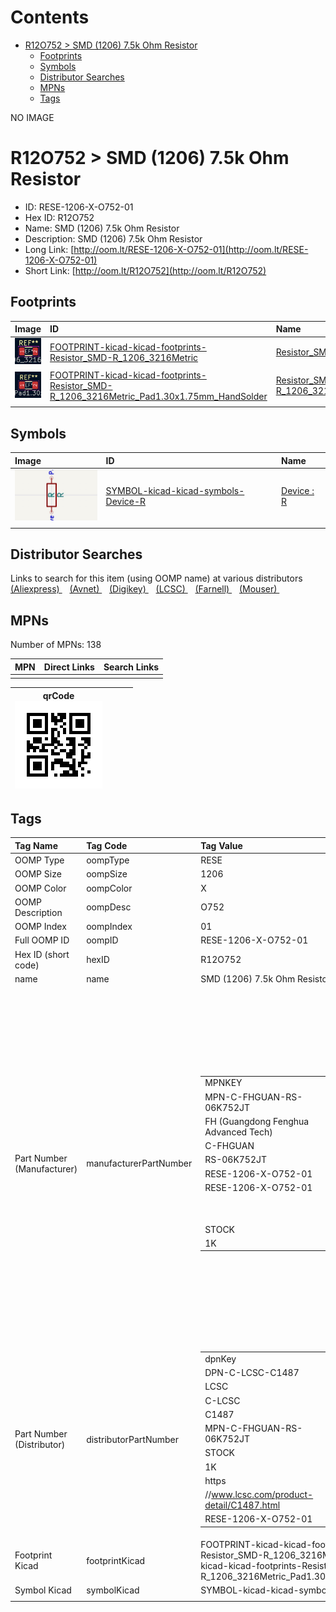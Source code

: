 



Contents
========

* [R12O752 > SMD (1206) 7.5k Ohm Resistor](#r12o752--smd-1206-75k-ohm-resistor)
	* [Footprints](#footprints)
	* [Symbols](#symbols)
	* [Distributor Searches](#distributor-searches)
	* [MPNs](#mpns)
	* [Tags](#tags)
  
NO IMAGE  
# R12O752 > SMD (1206) 7.5k Ohm Resistor

- ID: RESE-1206-X-O752-01
- Hex ID: R12O752
- Name: SMD (1206) 7.5k Ohm Resistor
- Description: SMD (1206) 7.5k Ohm Resistor
- Long Link: [http://oom.lt/RESE-1206-X-O752-01](http://oom.lt/RESE-1206-X-O752-01)
- Short Link: [http://oom.lt/R12O752](http://oom.lt/R12O752)

## Footprints
  

|Image|ID|Name|
| :--- | :--- | :--- |
|[![](https://raw.githubusercontent.com/oomlout/oomlout_OOMP_eda_V2/main/FOOTPRINT/kicad/kicad-footprints/Resistor_SMD/R_1206_3216Metric/image_140.png)](https://github.com/oomlout/oomlout_OOMP_eda_V2/tree/main/FOOTPRINT/kicad/kicad-footprints/Resistor_SMD/R_1206_3216Metric/)|[FOOTPRINT-kicad-kicad-footprints-Resistor_SMD-R_1206_3216Metric](https://github.com/oomlout/oomlout_OOMP_eda_V2/tree/main/FOOTPRINT/kicad/kicad-footprints/Resistor_SMD/R_1206_3216Metric/)|[Resistor_SMD : R_1206_3216Metric](https://github.com/oomlout/oomlout_OOMP_eda_V2/tree/main/FOOTPRINT/kicad/kicad-footprints/Resistor_SMD/R_1206_3216Metric/)|
|[![](https://raw.githubusercontent.com/oomlout/oomlout_OOMP_eda_V2/main/FOOTPRINT/kicad/kicad-footprints/Resistor_SMD/R_1206_3216Metric_Pad1.30x1.75mm_HandSolder/image_140.png)](https://github.com/oomlout/oomlout_OOMP_eda_V2/tree/main/FOOTPRINT/kicad/kicad-footprints/Resistor_SMD/R_1206_3216Metric_Pad1.30x1.75mm_HandSolder/)|[FOOTPRINT-kicad-kicad-footprints-Resistor_SMD-R_1206_3216Metric_Pad1.30x1.75mm_HandSolder](https://github.com/oomlout/oomlout_OOMP_eda_V2/tree/main/FOOTPRINT/kicad/kicad-footprints/Resistor_SMD/R_1206_3216Metric_Pad1.30x1.75mm_HandSolder/)|[Resistor_SMD : R_1206_3216Metric_Pad1.30x1.75mm_HandSolder](https://github.com/oomlout/oomlout_OOMP_eda_V2/tree/main/FOOTPRINT/kicad/kicad-footprints/Resistor_SMD/R_1206_3216Metric_Pad1.30x1.75mm_HandSolder/)|
||||

## Symbols
  

|Image|ID|Name|
| :--- | :--- | :--- |
|[![](https://raw.githubusercontent.com/oomlout/oomlout_OOMP_eda_V2/main/SYMBOL/kicad/kicad-symbols/Device/R/image_140.png)](https://github.com/oomlout/oomlout_OOMP_eda_V2/tree/main/SYMBOL/kicad/kicad-symbols/Device/R/)|[SYMBOL-kicad-kicad-symbols-Device-R](https://github.com/oomlout/oomlout_OOMP_eda_V2/tree/main/SYMBOL/kicad/kicad-symbols/Device/R/)|[Device : R](https://github.com/oomlout/oomlout_OOMP_eda_V2/tree/main/SYMBOL/kicad/kicad-symbols/Device/R/)|
||||

## Distributor Searches
  
Links to search for this item (using OOMP name) at various distributors  
[(Aliexpress) ](https://www.aliexpress.com/wholesale?SearchText=1117SMD+1206+7.5k+Ohm+Resistor)&nbsp;&nbsp;&nbsp;[(Avnet) ](https://www.avnet.com/shop/us/search/SMD+1206+7.5k+Ohm+Resistor)&nbsp;&nbsp;&nbsp;[(Digikey) ](https://www.digikey.co.uk/en/products/result?s=SMD+1206+7.5k+Ohm+Resistor)&nbsp;&nbsp;&nbsp;[(LCSC) ](https://www.lcsc.com/search?q=SMD+1206+7.5k+Ohm+Resistor)&nbsp;&nbsp;&nbsp;[(Farnell) ](https://uk.farnell.com/search?st=SMD+1206+7.5k+Ohm+Resistor)&nbsp;&nbsp;&nbsp;[(Mouser) ](https://www.mouser.com/c/?q=SMD+1206+7.5k+Ohm+Resistor)&nbsp;&nbsp;&nbsp;
## MPNs
  
Number of MPNs: 138  

|MPN|Direct Links|Search Links|
| :--- | :--- | :--- |
||||
  

|qrCode<br>[![](https://raw.githubusercontent.com/oomlout/oomlout_OOMP_parts_V2/main/RESE/1206/X/O752/01/qrCode_140.png)](https://github.com/oomlout/oomlout_OOMP_parts_V2/tree/main/RESE/1206/X/O752/01/qrCode.png)||||
| :---: | :---: | :---: | :---: |

## Tags
  

|Tag Name|Tag Code|Tag Value|
| :--- | :--- | :--- |
|OOMP Type|oompType|RESE|
|OOMP Size|oompSize|1206|
|OOMP Color|oompColor|X|
|OOMP Description|oompDesc|O752|
|OOMP Index|oompIndex|01|
|Full OOMP ID|oompID|RESE-1206-X-O752-01|
|Hex ID (short code)|hexID|R12O752|
|name|name|SMD (1206) 7.5k Ohm Resistor|
|Part Number (Manufacturer)|manufacturerPartNumber|<table><tr><td>MPNKEY</td></tr><tr><td> MPN-C-FHGUAN-RS-06K752JT</td><td> MANUFACTURER</td></tr><tr><td> FH (Guangdong Fenghua Advanced Tech)</td><td> MANUCODE</td></tr><tr><td> C-FHGUAN</td><td> MPN</td></tr><tr><td> RS-06K752JT</td><td> OOMPIDPARTIAL</td></tr><tr><td> RESE-1206-X-O752-01</td><td> OOMPID</td></tr><tr><td> RESE-1206-X-O752-01</td><td> LINK</td></tr><tr><td> </td><td> DESCRIPTION</td></tr><tr><td> </td><td> TAGS</td></tr><tr><td> STOCK</td></tr><tr><td>1K</td></tr></table></td><td> <table><tr><td>MPNKEY</td></tr><tr><td> MPN-C-UNIROY-1206W4F7501T5E</td><td> MANUFACTURER</td></tr><tr><td> UNI-ROYAL(Uniroyal Elec)</td><td> MANUCODE</td></tr><tr><td> C-UNIROY</td><td> MPN</td></tr><tr><td> 1206W4F7501T5E</td><td> OOMPIDPARTIAL</td></tr><tr><td> RESE-1206-X-O752-01</td><td> OOMPID</td></tr><tr><td> RESE-1206-X-O752-01</td><td> LINK</td></tr><tr><td> </td><td> DESCRIPTION</td></tr><tr><td> </td><td> TAGS</td></tr><tr><td> STOCK</td></tr><tr><td>1K</td></tr></table></td><td> <table><tr><td>MPNKEY</td></tr><tr><td> MPN-C-UNIROY-1206W4J0752T5E</td><td> MANUFACTURER</td></tr><tr><td> UNI-ROYAL(Uniroyal Elec)</td><td> MANUCODE</td></tr><tr><td> C-UNIROY</td><td> MPN</td></tr><tr><td> 1206W4J0752T5E</td><td> OOMPIDPARTIAL</td></tr><tr><td> RESE-1206-X-O752-01</td><td> OOMPID</td></tr><tr><td> RESE-1206-X-O752-01</td><td> LINK</td></tr><tr><td> </td><td> DESCRIPTION</td></tr><tr><td> </td><td> TAGS</td></tr><tr><td> STOCK</td></tr><tr><td>1K</td></tr></table></td><td> <table><tr><td>MPNKEY</td></tr><tr><td> MPN-C-UNIROY-1206W4F4752T5E</td><td> MANUFACTURER</td></tr><tr><td> UNI-ROYAL(Uniroyal Elec)</td><td> MANUCODE</td></tr><tr><td> C-UNIROY</td><td> MPN</td></tr><tr><td> 1206W4F4752T5E</td><td> OOMPIDPARTIAL</td></tr><tr><td> RESE-1206-X-O752-01</td><td> OOMPID</td></tr><tr><td> RESE-1206-X-O752-01</td><td> LINK</td></tr><tr><td> </td><td> DESCRIPTION</td></tr><tr><td> </td><td> TAGS</td></tr><tr><td> STOCK</td></tr><tr><td>1K</td></tr></table></td><td> <table><tr><td>MPNKEY</td></tr><tr><td> MPN-C-LIZELE-CR1206J40752G</td><td> MANUFACTURER</td></tr><tr><td> LIZ Elec</td><td> MANUCODE</td></tr><tr><td> C-LIZELE</td><td> MPN</td></tr><tr><td> CR1206J40752G</td><td> OOMPIDPARTIAL</td></tr><tr><td> RESE-1206-X-O752-01</td><td> OOMPID</td></tr><tr><td> RESE-1206-X-O752-01</td><td> LINK</td></tr><tr><td> </td><td> DESCRIPTION</td></tr><tr><td> </td><td> TAGS</td></tr><tr><td> STOCK</td></tr><tr><td>1K</td></tr></table></td><td> <table><tr><td>MPNKEY</td></tr><tr><td> MPN-C-RALEC-RTT064752FTP</td><td> MANUFACTURER</td></tr><tr><td> RALEC</td><td> MANUCODE</td></tr><tr><td> C-RALEC</td><td> MPN</td></tr><tr><td> RTT064752FTP</td><td> OOMPIDPARTIAL</td></tr><tr><td> RESE-1206-X-O752-01</td><td> OOMPID</td></tr><tr><td> RESE-1206-X-O752-01</td><td> LINK</td></tr><tr><td> </td><td> DESCRIPTION</td></tr><tr><td> </td><td> TAGS</td></tr><tr><td> </td></tr></table></td><td> <table><tr><td>MPNKEY</td></tr><tr><td> MPN-C-RALEC-RTT067501FTP</td><td> MANUFACTURER</td></tr><tr><td> RALEC</td><td> MANUCODE</td></tr><tr><td> C-RALEC</td><td> MPN</td></tr><tr><td> RTT067501FTP</td><td> OOMPIDPARTIAL</td></tr><tr><td> RESE-1206-X-O752-01</td><td> OOMPID</td></tr><tr><td> RESE-1206-X-O752-01</td><td> LINK</td></tr><tr><td> </td><td> DESCRIPTION</td></tr><tr><td> </td><td> TAGS</td></tr><tr><td> </td></tr></table></td><td> <table><tr><td>MPNKEY</td></tr><tr><td> MPN-C-RALEC-RTT06752JTP</td><td> MANUFACTURER</td></tr><tr><td> RALEC</td><td> MANUCODE</td></tr><tr><td> C-RALEC</td><td> MPN</td></tr><tr><td> RTT06752JTP</td><td> OOMPIDPARTIAL</td></tr><tr><td> RESE-1206-X-O752-01</td><td> OOMPID</td></tr><tr><td> RESE-1206-X-O752-01</td><td> LINK</td></tr><tr><td> </td><td> DESCRIPTION</td></tr><tr><td> </td><td> TAGS</td></tr><tr><td> STOCK</td></tr><tr><td>1K</td></tr></table></td><td> <table><tr><td>MPNKEY</td></tr><tr><td> MPN-C-YAGEO-RC1206JR-077K5L</td><td> MANUFACTURER</td></tr><tr><td> YAGEO</td><td> MANUCODE</td></tr><tr><td> C-YAGEO</td><td> MPN</td></tr><tr><td> RC1206JR-077K5L</td><td> OOMPIDPARTIAL</td></tr><tr><td> RESE-1206-X-O752-01</td><td> OOMPID</td></tr><tr><td> RESE-1206-X-O752-01</td><td> LINK</td></tr><tr><td> </td><td> DESCRIPTION</td></tr><tr><td> </td><td> TAGS</td></tr><tr><td> </td></tr></table></td><td> <table><tr><td>MPNKEY</td></tr><tr><td> MPN-C-YAGEO-RC1206FR-077K5L</td><td> MANUFACTURER</td></tr><tr><td> YAGEO</td><td> MANUCODE</td></tr><tr><td> C-YAGEO</td><td> MPN</td></tr><tr><td> RC1206FR-077K5L</td><td> OOMPIDPARTIAL</td></tr><tr><td> RESE-1206-X-O752-01</td><td> OOMPID</td></tr><tr><td> RESE-1206-X-O752-01</td><td> LINK</td></tr><tr><td> </td><td> DESCRIPTION</td></tr><tr><td> </td><td> TAGS</td></tr><tr><td> </td></tr></table></td><td> <table><tr><td>MPNKEY</td></tr><tr><td> MPN-C-YAGEO-RC1206FR-0747K5L</td><td> MANUFACTURER</td></tr><tr><td> YAGEO</td><td> MANUCODE</td></tr><tr><td> C-YAGEO</td><td> MPN</td></tr><tr><td> RC1206FR-0747K5L</td><td> OOMPIDPARTIAL</td></tr><tr><td> RESE-1206-X-O752-01</td><td> OOMPID</td></tr><tr><td> RESE-1206-X-O752-01</td><td> LINK</td></tr><tr><td> </td><td> DESCRIPTION</td></tr><tr><td> </td><td> TAGS</td></tr><tr><td> STOCK</td></tr><tr><td>1K</td></tr></table></td><td> <table><tr><td>MPNKEY</td></tr><tr><td> MPN-C-WALSIN-WR12X7501FTL</td><td> MANUFACTURER</td></tr><tr><td> Walsin Tech Corp</td><td> MANUCODE</td></tr><tr><td> C-WALSIN</td><td> MPN</td></tr><tr><td> WR12X7501FTL</td><td> OOMPIDPARTIAL</td></tr><tr><td> RESE-1206-X-O752-01</td><td> OOMPID</td></tr><tr><td> RESE-1206-X-O752-01</td><td> LINK</td></tr><tr><td> </td><td> DESCRIPTION</td></tr><tr><td> </td><td> TAGS</td></tr><tr><td> </td></tr></table></td><td> <table><tr><td>MPNKEY</td></tr><tr><td> MPN-C-WALSIN-WR12X752JTL</td><td> MANUFACTURER</td></tr><tr><td> Walsin Tech Corp</td><td> MANUCODE</td></tr><tr><td> C-WALSIN</td><td> MPN</td></tr><tr><td> WR12X752JTL</td><td> OOMPIDPARTIAL</td></tr><tr><td> RESE-1206-X-O752-01</td><td> OOMPID</td></tr><tr><td> RESE-1206-X-O752-01</td><td> LINK</td></tr><tr><td> </td><td> DESCRIPTION</td></tr><tr><td> </td><td> TAGS</td></tr><tr><td> STOCK</td></tr><tr><td>1K</td></tr></table></td><td> <table><tr><td>MPNKEY</td></tr><tr><td> MPN-C-YAGEO-AC1206FR-0747K5L</td><td> MANUFACTURER</td></tr><tr><td> YAGEO</td><td> MANUCODE</td></tr><tr><td> C-YAGEO</td><td> MPN</td></tr><tr><td> AC1206FR-0747K5L</td><td> OOMPIDPARTIAL</td></tr><tr><td> RESE-1206-X-O752-01</td><td> OOMPID</td></tr><tr><td> RESE-1206-X-O752-01</td><td> LINK</td></tr><tr><td> </td><td> DESCRIPTION</td></tr><tr><td> </td><td> TAGS</td></tr><tr><td> </td></tr></table></td><td> <table><tr><td>MPNKEY</td></tr><tr><td> MPN-C-YAGEO-AC1206FR-077K5L</td><td> MANUFACTURER</td></tr><tr><td> YAGEO</td><td> MANUCODE</td></tr><tr><td> C-YAGEO</td><td> MPN</td></tr><tr><td> AC1206FR-077K5L</td><td> OOMPIDPARTIAL</td></tr><tr><td> RESE-1206-X-O752-01</td><td> OOMPID</td></tr><tr><td> RESE-1206-X-O752-01</td><td> LINK</td></tr><tr><td> </td><td> DESCRIPTION</td></tr><tr><td> </td><td> TAGS</td></tr><tr><td> STOCK</td></tr><tr><td>1K</td></tr></table></td><td> <table><tr><td>MPNKEY</td></tr><tr><td> MPN-C-YAGEO-AC1206JR-077K5L</td><td> MANUFACTURER</td></tr><tr><td> YAGEO</td><td> MANUCODE</td></tr><tr><td> C-YAGEO</td><td> MPN</td></tr><tr><td> AC1206JR-077K5L</td><td> OOMPIDPARTIAL</td></tr><tr><td> RESE-1206-X-O752-01</td><td> OOMPID</td></tr><tr><td> RESE-1206-X-O752-01</td><td> LINK</td></tr><tr><td> </td><td> DESCRIPTION</td></tr><tr><td> </td><td> TAGS</td></tr><tr><td> </td></tr></table></td><td> <table><tr><td>MPNKEY</td></tr><tr><td> MPN-C-SEISTA-RMCF1206FT47K5</td><td> MANUFACTURER</td></tr><tr><td> SEI(Stackpole Elec)</td><td> MANUCODE</td></tr><tr><td> C-SEISTA</td><td> MPN</td></tr><tr><td> RMCF1206FT47K5</td><td> OOMPIDPARTIAL</td></tr><tr><td> RESE-1206-X-O752-01</td><td> OOMPID</td></tr><tr><td> RESE-1206-X-O752-01</td><td> LINK</td></tr><tr><td> </td><td> DESCRIPTION</td></tr><tr><td> </td><td> TAGS</td></tr><tr><td> STOCK</td></tr><tr><td>1K</td></tr></table></td><td> <table><tr><td>MPNKEY</td></tr><tr><td> MPN-C-VIKING-CR-06FL7---7K5</td><td> MANUFACTURER</td></tr><tr><td> Viking Tech</td><td> MANUCODE</td></tr><tr><td> C-VIKING</td><td> MPN</td></tr><tr><td> CR-06FL7---7K5</td><td> OOMPIDPARTIAL</td></tr><tr><td> RESE-1206-X-O752-01</td><td> OOMPID</td></tr><tr><td> RESE-1206-X-O752-01</td><td> LINK</td></tr><tr><td> </td><td> DESCRIPTION</td></tr><tr><td> </td><td> TAGS</td></tr><tr><td> </td></tr></table></td><td> <table><tr><td>MPNKEY</td></tr><tr><td> MPN-C-FHGUAN-RS-06K7501FT</td><td> MANUFACTURER</td></tr><tr><td> FH (Guangdong Fenghua Advanced Tech)</td><td> MANUCODE</td></tr><tr><td> C-FHGUAN</td><td> MPN</td></tr><tr><td> RS-06K7501FT</td><td> OOMPIDPARTIAL</td></tr><tr><td> RESE-1206-X-O752-01</td><td> OOMPID</td></tr><tr><td> RESE-1206-X-O752-01</td><td> LINK</td></tr><tr><td> </td><td> DESCRIPTION</td></tr><tr><td> </td><td> TAGS</td></tr><tr><td> </td></tr></table></td><td> <table><tr><td>MPNKEY</td></tr><tr><td> MPN-C-VIKING-AR06DTDV4752</td><td> MANUFACTURER</td></tr><tr><td> Viking Tech</td><td> MANUCODE</td></tr><tr><td> C-VIKING</td><td> MPN</td></tr><tr><td> AR06DTDV4752</td><td> OOMPIDPARTIAL</td></tr><tr><td> RESE-1206-X-O752-01</td><td> OOMPID</td></tr><tr><td> RESE-1206-X-O752-01</td><td> LINK</td></tr><tr><td> </td><td> DESCRIPTION</td></tr><tr><td> </td><td> TAGS</td></tr><tr><td> </td></tr></table></td><td> <table><tr><td>MPNKEY</td></tr><tr><td> MPN-C-VIKING-AR06DTCV4752</td><td> MANUFACTURER</td></tr><tr><td> Viking Tech</td><td> MANUCODE</td></tr><tr><td> C-VIKING</td><td> MPN</td></tr><tr><td> AR06DTCV4752</td><td> OOMPIDPARTIAL</td></tr><tr><td> RESE-1206-X-O752-01</td><td> OOMPID</td></tr><tr><td> RESE-1206-X-O752-01</td><td> LINK</td></tr><tr><td> </td><td> DESCRIPTION</td></tr><tr><td> </td><td> TAGS</td></tr><tr><td> </td></tr></table></td><td> <table><tr><td>MPNKEY</td></tr><tr><td> MPN-C-VIKING-AR06BTDV4752</td><td> MANUFACTURER</td></tr><tr><td> Viking Tech</td><td> MANUCODE</td></tr><tr><td> C-VIKING</td><td> MPN</td></tr><tr><td> AR06BTDV4752</td><td> OOMPIDPARTIAL</td></tr><tr><td> RESE-1206-X-O752-01</td><td> OOMPID</td></tr><tr><td> RESE-1206-X-O752-01</td><td> LINK</td></tr><tr><td> </td><td> DESCRIPTION</td></tr><tr><td> </td><td> TAGS</td></tr><tr><td> STOCK</td></tr><tr><td>1K</td></tr></table></td><td> <table><tr><td>MPNKEY</td></tr><tr><td> MPN-C-VIKING-AR06BTCV4752</td><td> MANUFACTURER</td></tr><tr><td> Viking Tech</td><td> MANUCODE</td></tr><tr><td> C-VIKING</td><td> MPN</td></tr><tr><td> AR06BTCV4752</td><td> OOMPIDPARTIAL</td></tr><tr><td> RESE-1206-X-O752-01</td><td> OOMPID</td></tr><tr><td> RESE-1206-X-O752-01</td><td> LINK</td></tr><tr><td> </td><td> DESCRIPTION</td></tr><tr><td> </td><td> TAGS</td></tr><tr><td> </td></tr></table></td><td> <table><tr><td>MPNKEY</td></tr><tr><td> MPN-C-FHGUAN-RS-06K4752FT</td><td> MANUFACTURER</td></tr><tr><td> FH (Guangdong Fenghua Advanced Tech)</td><td> MANUCODE</td></tr><tr><td> C-FHGUAN</td><td> MPN</td></tr><tr><td> RS-06K4752FT</td><td> OOMPIDPARTIAL</td></tr><tr><td> RESE-1206-X-O752-01</td><td> OOMPID</td></tr><tr><td> RESE-1206-X-O752-01</td><td> LINK</td></tr><tr><td> </td><td> DESCRIPTION</td></tr><tr><td> </td><td> TAGS</td></tr><tr><td> STOCK</td></tr><tr><td>1K</td></tr></table></td><td> <table><tr><td>MPNKEY</td></tr><tr><td> MPN-C-RESIST-PTFR1206B7K50P9</td><td> MANUFACTURER</td></tr><tr><td> Resistor.Today</td><td> MANUCODE</td></tr><tr><td> C-RESIST</td><td> MPN</td></tr><tr><td> PTFR1206B7K50P9</td><td> OOMPIDPARTIAL</td></tr><tr><td> RESE-1206-X-O752-01</td><td> OOMPID</td></tr><tr><td> RESE-1206-X-O752-01</td><td> LINK</td></tr><tr><td> </td><td> DESCRIPTION</td></tr><tr><td> </td><td> TAGS</td></tr><tr><td> STOCK</td></tr><tr><td>1K</td></tr></table></td><td> <table><tr><td>MPNKEY</td></tr><tr><td> MPN-C-RESIST-AECR1206F7K50K9</td><td> MANUFACTURER</td></tr><tr><td> Resistor.Today</td><td> MANUCODE</td></tr><tr><td> C-RESIST</td><td> MPN</td></tr><tr><td> AECR1206F7K50K9</td><td> OOMPIDPARTIAL</td></tr><tr><td> RESE-1206-X-O752-01</td><td> OOMPID</td></tr><tr><td> RESE-1206-X-O752-01</td><td> LINK</td></tr><tr><td> </td><td> DESCRIPTION</td></tr><tr><td> </td><td> TAGS</td></tr><tr><td> STOCK</td></tr><tr><td>1K</td></tr></table></td><td> <table><tr><td>MPNKEY</td></tr><tr><td> MPN-C-WALSIN-WR12X4752FTL</td><td> MANUFACTURER</td></tr><tr><td> Walsin Tech Corp</td><td> MANUCODE</td></tr><tr><td> C-WALSIN</td><td> MPN</td></tr><tr><td> WR12X4752FTL</td><td> OOMPIDPARTIAL</td></tr><tr><td> RESE-1206-X-O752-01</td><td> OOMPID</td></tr><tr><td> RESE-1206-X-O752-01</td><td> LINK</td></tr><tr><td> </td><td> DESCRIPTION</td></tr><tr><td> </td><td> TAGS</td></tr><tr><td> </td></tr></table></td><td> <table><tr><td>MPNKEY</td></tr><tr><td> MPN-C-VIKING-CR-06JL7---7K5</td><td> MANUFACTURER</td></tr><tr><td> Viking Tech</td><td> MANUCODE</td></tr><tr><td> C-VIKING</td><td> MPN</td></tr><tr><td> CR-06JL7---7K5</td><td> OOMPIDPARTIAL</td></tr><tr><td> RESE-1206-X-O752-01</td><td> OOMPID</td></tr><tr><td> RESE-1206-X-O752-01</td><td> LINK</td></tr><tr><td> </td><td> DESCRIPTION</td></tr><tr><td> </td><td> TAGS</td></tr><tr><td> STOCK</td></tr><tr><td>1K</td></tr></table></td><td> <table><tr><td>MPNKEY</td></tr><tr><td> MPN-C-VISHAY-CRCW12067K50FKEA</td><td> MANUFACTURER</td></tr><tr><td> Vishay Intertech</td><td> MANUCODE</td></tr><tr><td> C-VISHAY</td><td> MPN</td></tr><tr><td> CRCW12067K50FKEA</td><td> OOMPIDPARTIAL</td></tr><tr><td> RESE-1206-X-O752-01</td><td> OOMPID</td></tr><tr><td> RESE-1206-X-O752-01</td><td> LINK</td></tr><tr><td> </td><td> DESCRIPTION</td></tr><tr><td> </td><td> TAGS</td></tr><tr><td> </td></tr></table></td><td> <table><tr><td>MPNKEY</td></tr><tr><td> MPN-C-KOASPE-RK73H2BTTD4752F</td><td> MANUFACTURER</td></tr><tr><td> KOA Speer Elec</td><td> MANUCODE</td></tr><tr><td> C-KOASPE</td><td> MPN</td></tr><tr><td> RK73H2BTTD4752F</td><td> OOMPIDPARTIAL</td></tr><tr><td> RESE-1206-X-O752-01</td><td> OOMPID</td></tr><tr><td> RESE-1206-X-O752-01</td><td> LINK</td></tr><tr><td> </td><td> DESCRIPTION</td></tr><tr><td> </td><td> TAGS</td></tr><tr><td> </td></tr></table></td><td> <table><tr><td>MPNKEY</td></tr><tr><td> MPN-C-UNIROY-AS0606J0752T5E</td><td> MANUFACTURER</td></tr><tr><td> UNI-ROYAL(Uniroyal Elec)</td><td> MANUCODE</td></tr><tr><td> C-UNIROY</td><td> MPN</td></tr><tr><td> AS0606J0752T5E</td><td> OOMPIDPARTIAL</td></tr><tr><td> RESE-1206-X-O752-01</td><td> OOMPID</td></tr><tr><td> RESE-1206-X-O752-01</td><td> LINK</td></tr><tr><td> </td><td> DESCRIPTION</td></tr><tr><td> </td><td> TAGS</td></tr><tr><td> STOCK</td></tr><tr><td>1K</td></tr></table></td><td> <table><tr><td>MPNKEY</td></tr><tr><td> MPN-C-UNIROY-CQ06W4J0752T5E</td><td> MANUFACTURER</td></tr><tr><td> UNI-ROYAL(Uniroyal Elec)</td><td> MANUCODE</td></tr><tr><td> C-UNIROY</td><td> MPN</td></tr><tr><td> CQ06W4J0752T5E</td><td> OOMPIDPARTIAL</td></tr><tr><td> RESE-1206-X-O752-01</td><td> OOMPID</td></tr><tr><td> RESE-1206-X-O752-01</td><td> LINK</td></tr><tr><td> </td><td> DESCRIPTION</td></tr><tr><td> </td><td> TAGS</td></tr><tr><td> </td></tr></table></td><td> <table><tr><td>MPNKEY</td></tr><tr><td> MPN-C-UNIROY-CQ06W4F7501T5E</td><td> MANUFACTURER</td></tr><tr><td> UNI-ROYAL(Uniroyal Elec)</td><td> MANUCODE</td></tr><tr><td> C-UNIROY</td><td> MPN</td></tr><tr><td> CQ06W4F7501T5E</td><td> OOMPIDPARTIAL</td></tr><tr><td> RESE-1206-X-O752-01</td><td> OOMPID</td></tr><tr><td> RESE-1206-X-O752-01</td><td> LINK</td></tr><tr><td> </td><td> DESCRIPTION</td></tr><tr><td> </td><td> TAGS</td></tr><tr><td> </td></tr></table></td><td> <table><tr><td>MPNKEY</td></tr><tr><td> MPN-C-PANASO-ERJ-U08F4752V</td><td> MANUFACTURER</td></tr><tr><td> PANASONIC</td><td> MANUCODE</td></tr><tr><td> C-PANASO</td><td> MPN</td></tr><tr><td> ERJ-U08F4752V</td><td> OOMPIDPARTIAL</td></tr><tr><td> RESE-1206-X-O752-01</td><td> OOMPID</td></tr><tr><td> RESE-1206-X-O752-01</td><td> LINK</td></tr><tr><td> </td><td> DESCRIPTION</td></tr><tr><td> </td><td> TAGS</td></tr><tr><td> </td></tr></table></td><td> <table><tr><td>MPNKEY</td></tr><tr><td> MPN-C-PANASO-ERJ-U08F7501V</td><td> MANUFACTURER</td></tr><tr><td> PANASONIC</td><td> MANUCODE</td></tr><tr><td> C-PANASO</td><td> MPN</td></tr><tr><td> ERJ-U08F7501V</td><td> OOMPIDPARTIAL</td></tr><tr><td> RESE-1206-X-O752-01</td><td> OOMPID</td></tr><tr><td> RESE-1206-X-O752-01</td><td> LINK</td></tr><tr><td> </td><td> DESCRIPTION</td></tr><tr><td> </td><td> TAGS</td></tr><tr><td> </td></tr></table></td><td> <table><tr><td>MPNKEY</td></tr><tr><td> MPN-C-VISHAY-TNPW12067K50FHEA</td><td> MANUFACTURER</td></tr><tr><td> Vishay Intertech</td><td> MANUCODE</td></tr><tr><td> C-VISHAY</td><td> MPN</td></tr><tr><td> TNPW12067K50FHEA</td><td> OOMPIDPARTIAL</td></tr><tr><td> RESE-1206-X-O752-01</td><td> OOMPID</td></tr><tr><td> RESE-1206-X-O752-01</td><td> LINK</td></tr><tr><td> </td><td> DESCRIPTION</td></tr><tr><td> </td><td> TAGS</td></tr><tr><td> </td></tr></table></td><td> <table><tr><td>MPNKEY</td></tr><tr><td> MPN-C-VISHAY-TNPW12067K50FEEA</td><td> MANUFACTURER</td></tr><tr><td> Vishay Intertech</td><td> MANUCODE</td></tr><tr><td> C-VISHAY</td><td> MPN</td></tr><tr><td> TNPW12067K50FEEA</td><td> OOMPIDPARTIAL</td></tr><tr><td> RESE-1206-X-O752-01</td><td> OOMPID</td></tr><tr><td> RESE-1206-X-O752-01</td><td> LINK</td></tr><tr><td> </td><td> DESCRIPTION</td></tr><tr><td> </td><td> TAGS</td></tr><tr><td> </td></tr></table></td><td> <table><tr><td>MPNKEY</td></tr><tr><td> MPN-C-VISHAY-TNPW12067K50DEEA</td><td> MANUFACTURER</td></tr><tr><td> Vishay Intertech</td><td> MANUCODE</td></tr><tr><td> C-VISHAY</td><td> MPN</td></tr><tr><td> TNPW12067K50DEEA</td><td> OOMPIDPARTIAL</td></tr><tr><td> RESE-1206-X-O752-01</td><td> OOMPID</td></tr><tr><td> RESE-1206-X-O752-01</td><td> LINK</td></tr><tr><td> </td><td> DESCRIPTION</td></tr><tr><td> </td><td> TAGS</td></tr><tr><td> </td></tr></table></td><td> <table><tr><td>MPNKEY</td></tr><tr><td> MPN-C-SUSUMU-PRG3216P-7501-B-T5</td><td> MANUFACTURER</td></tr><tr><td> SUSUMU</td><td> MANUCODE</td></tr><tr><td> C-SUSUMU</td><td> MPN</td></tr><tr><td> PRG3216P-7501-B-T5</td><td> OOMPIDPARTIAL</td></tr><tr><td> RESE-1206-X-O752-01</td><td> OOMPID</td></tr><tr><td> RESE-1206-X-O752-01</td><td> LINK</td></tr><tr><td> </td><td> DESCRIPTION</td></tr><tr><td> </td><td> TAGS</td></tr><tr><td> </td></tr></table></td><td> <table><tr><td>MPNKEY</td></tr><tr><td> MPN-C-VISHAY-MCA12060D7501BP100</td><td> MANUFACTURER</td></tr><tr><td> Vishay Intertech</td><td> MANUCODE</td></tr><tr><td> C-VISHAY</td><td> MPN</td></tr><tr><td> MCA12060D7501BP100</td><td> OOMPIDPARTIAL</td></tr><tr><td> RESE-1206-X-O752-01</td><td> OOMPID</td></tr><tr><td> RESE-1206-X-O752-01</td><td> LINK</td></tr><tr><td> </td><td> DESCRIPTION</td></tr><tr><td> </td><td> TAGS</td></tr><tr><td> </td></tr></table></td><td> <table><tr><td>MPNKEY</td></tr><tr><td> MPN-C-VISHAY-TNPW12067K50FHTA</td><td> MANUFACTURER</td></tr><tr><td> Vishay Intertech</td><td> MANUCODE</td></tr><tr><td> C-VISHAY</td><td> MPN</td></tr><tr><td> TNPW12067K50FHTA</td><td> OOMPIDPARTIAL</td></tr><tr><td> RESE-1206-X-O752-01</td><td> OOMPID</td></tr><tr><td> RESE-1206-X-O752-01</td><td> LINK</td></tr><tr><td> </td><td> DESCRIPTION</td></tr><tr><td> </td><td> TAGS</td></tr><tr><td> </td></tr></table></td><td> <table><tr><td>MPNKEY</td></tr><tr><td> MPN-C-VISHAY-TNPW12067K50FETA</td><td> MANUFACTURER</td></tr><tr><td> Vishay Intertech</td><td> MANUCODE</td></tr><tr><td> C-VISHAY</td><td> MPN</td></tr><tr><td> TNPW12067K50FETA</td><td> OOMPIDPARTIAL</td></tr><tr><td> RESE-1206-X-O752-01</td><td> OOMPID</td></tr><tr><td> RESE-1206-X-O752-01</td><td> LINK</td></tr><tr><td> </td><td> DESCRIPTION</td></tr><tr><td> </td><td> TAGS</td></tr><tr><td> </td></tr></table></td><td> <table><tr><td>MPNKEY</td></tr><tr><td> MPN-C-VISHAY-MCA12060D4752BP100</td><td> MANUFACTURER</td></tr><tr><td> Vishay Intertech</td><td> MANUCODE</td></tr><tr><td> C-VISHAY</td><td> MPN</td></tr><tr><td> MCA12060D4752BP100</td><td> OOMPIDPARTIAL</td></tr><tr><td> RESE-1206-X-O752-01</td><td> OOMPID</td></tr><tr><td> RESE-1206-X-O752-01</td><td> LINK</td></tr><tr><td> </td><td> DESCRIPTION</td></tr><tr><td> </td><td> TAGS</td></tr><tr><td> </td></tr></table></td><td> <table><tr><td>MPNKEY</td></tr><tr><td> MPN-C-SUSUMU-HRG3216P-7501-D-T5</td><td> MANUFACTURER</td></tr><tr><td> SUSUMU</td><td> MANUCODE</td></tr><tr><td> C-SUSUMU</td><td> MPN</td></tr><tr><td> HRG3216P-7501-D-T5</td><td> OOMPIDPARTIAL</td></tr><tr><td> RESE-1206-X-O752-01</td><td> OOMPID</td></tr><tr><td> RESE-1206-X-O752-01</td><td> LINK</td></tr><tr><td> </td><td> DESCRIPTION</td></tr><tr><td> </td><td> TAGS</td></tr><tr><td> </td></tr></table></td><td> <table><tr><td>MPNKEY</td></tr><tr><td> MPN-C-SUSUMU-RG3216N-7501-B-T5</td><td> MANUFACTURER</td></tr><tr><td> SUSUMU</td><td> MANUCODE</td></tr><tr><td> C-SUSUMU</td><td> MPN</td></tr><tr><td> RG3216N-7501-B-T5</td><td> OOMPIDPARTIAL</td></tr><tr><td> RESE-1206-X-O752-01</td><td> OOMPID</td></tr><tr><td> RESE-1206-X-O752-01</td><td> LINK</td></tr><tr><td> </td><td> DESCRIPTION</td></tr><tr><td> </td><td> TAGS</td></tr><tr><td> </td></tr></table></td><td> <table><tr><td>MPNKEY</td></tr><tr><td> MPN-C-VISHAY-TNPW120647K5BEEN</td><td> MANUFACTURER</td></tr><tr><td> Vishay Intertech</td><td> MANUCODE</td></tr><tr><td> C-VISHAY</td><td> MPN</td></tr><tr><td> TNPW120647K5BEEN</td><td> OOMPIDPARTIAL</td></tr><tr><td> RESE-1206-X-O752-01</td><td> OOMPID</td></tr><tr><td> RESE-1206-X-O752-01</td><td> LINK</td></tr><tr><td> </td><td> DESCRIPTION</td></tr><tr><td> </td><td> TAGS</td></tr><tr><td> </td></tr></table></td><td> <table><tr><td>MPNKEY</td></tr><tr><td> MPN-C-VISHAY-TNPW12067K50BEEN</td><td> MANUFACTURER</td></tr><tr><td> Vishay Intertech</td><td> MANUCODE</td></tr><tr><td> C-VISHAY</td><td> MPN</td></tr><tr><td> TNPW12067K50BEEN</td><td> OOMPIDPARTIAL</td></tr><tr><td> RESE-1206-X-O752-01</td><td> OOMPID</td></tr><tr><td> RESE-1206-X-O752-01</td><td> LINK</td></tr><tr><td> </td><td> DESCRIPTION</td></tr><tr><td> </td><td> TAGS</td></tr><tr><td> </td></tr></table></td><td> <table><tr><td>MPNKEY</td></tr><tr><td> MPN-C-SUSUMU-HRG3216P-4752-D-T1</td><td> MANUFACTURER</td></tr><tr><td> SUSUMU</td><td> MANUCODE</td></tr><tr><td> C-SUSUMU</td><td> MPN</td></tr><tr><td> HRG3216P-4752-D-T1</td><td> OOMPIDPARTIAL</td></tr><tr><td> RESE-1206-X-O752-01</td><td> OOMPID</td></tr><tr><td> RESE-1206-X-O752-01</td><td> LINK</td></tr><tr><td> </td><td> DESCRIPTION</td></tr><tr><td> </td><td> TAGS</td></tr><tr><td> </td></tr></table></td><td> <table><tr><td>MPNKEY</td></tr><tr><td> MPN-C-TECONN-RP73D2B7K5BTDF</td><td> MANUFACTURER</td></tr><tr><td> TE Connectivity</td><td> MANUCODE</td></tr><tr><td> C-TECONN</td><td> MPN</td></tr><tr><td> RP73D2B7K5BTDF</td><td> OOMPIDPARTIAL</td></tr><tr><td> RESE-1206-X-O752-01</td><td> OOMPID</td></tr><tr><td> RESE-1206-X-O752-01</td><td> LINK</td></tr><tr><td> </td><td> DESCRIPTION</td></tr><tr><td> </td><td> TAGS</td></tr><tr><td> </td></tr></table></td><td> <table><tr><td>MPNKEY</td></tr><tr><td> MPN-C-VISHAY-TNPW12067K50BYEA</td><td> MANUFACTURER</td></tr><tr><td> Vishay Intertech</td><td> MANUCODE</td></tr><tr><td> C-VISHAY</td><td> MPN</td></tr><tr><td> TNPW12067K50BYEA</td><td> OOMPIDPARTIAL</td></tr><tr><td> RESE-1206-X-O752-01</td><td> OOMPID</td></tr><tr><td> RESE-1206-X-O752-01</td><td> LINK</td></tr><tr><td> </td><td> DESCRIPTION</td></tr><tr><td> </td><td> TAGS</td></tr><tr><td> </td></tr></table></td><td> <table><tr><td>MPNKEY</td></tr><tr><td> MPN-C-VISHAY-TNPW12067K50BETA</td><td> MANUFACTURER</td></tr><tr><td> Vishay Intertech</td><td> MANUCODE</td></tr><tr><td> C-VISHAY</td><td> MPN</td></tr><tr><td> TNPW12067K50BETA</td><td> OOMPIDPARTIAL</td></tr><tr><td> RESE-1206-X-O752-01</td><td> OOMPID</td></tr><tr><td> RESE-1206-X-O752-01</td><td> LINK</td></tr><tr><td> </td><td> DESCRIPTION</td></tr><tr><td> </td><td> TAGS</td></tr><tr><td> </td></tr></table></td><td> <table><tr><td>MPNKEY</td></tr><tr><td> MPN-C-BOURNS-CR1206-FX-4752ELF</td><td> MANUFACTURER</td></tr><tr><td> BOURNS</td><td> MANUCODE</td></tr><tr><td> C-BOURNS</td><td> MPN</td></tr><tr><td> CR1206-FX-4752ELF</td><td> OOMPIDPARTIAL</td></tr><tr><td> RESE-1206-X-O752-01</td><td> OOMPID</td></tr><tr><td> RESE-1206-X-O752-01</td><td> LINK</td></tr><tr><td> </td><td> DESCRIPTION</td></tr><tr><td> </td><td> TAGS</td></tr><tr><td> </td></tr></table></td><td> <table><tr><td>MPNKEY</td></tr><tr><td> MPN-C-PANASO-ERA-8AEB752V</td><td> MANUFACTURER</td></tr><tr><td> PANASONIC</td><td> MANUCODE</td></tr><tr><td> C-PANASO</td><td> MPN</td></tr><tr><td> ERA-8AEB752V</td><td> OOMPIDPARTIAL</td></tr><tr><td> RESE-1206-X-O752-01</td><td> OOMPID</td></tr><tr><td> RESE-1206-X-O752-01</td><td> LINK</td></tr><tr><td> </td><td> DESCRIPTION</td></tr><tr><td> </td><td> TAGS</td></tr><tr><td> </td></tr></table></td><td> <table><tr><td>MPNKEY</td></tr><tr><td> MPN-C-VISHAY-CRCW120647K5FKEA</td><td> MANUFACTURER</td></tr><tr><td> Vishay Intertech</td><td> MANUCODE</td></tr><tr><td> C-VISHAY</td><td> MPN</td></tr><tr><td> CRCW120647K5FKEA</td><td> OOMPIDPARTIAL</td></tr><tr><td> RESE-1206-X-O752-01</td><td> OOMPID</td></tr><tr><td> RESE-1206-X-O752-01</td><td> LINK</td></tr><tr><td> </td><td> DESCRIPTION</td></tr><tr><td> </td><td> TAGS</td></tr><tr><td> </td></tr></table></td><td> <table><tr><td>MPNKEY</td></tr><tr><td> MPN-C-VISHAY-TNPW12067K50BEEA</td><td> MANUFACTURER</td></tr><tr><td> Vishay Intertech</td><td> MANUCODE</td></tr><tr><td> C-VISHAY</td><td> MPN</td></tr><tr><td> TNPW12067K50BEEA</td><td> OOMPIDPARTIAL</td></tr><tr><td> RESE-1206-X-O752-01</td><td> OOMPID</td></tr><tr><td> RESE-1206-X-O752-01</td><td> LINK</td></tr><tr><td> </td><td> DESCRIPTION</td></tr><tr><td> </td><td> TAGS</td></tr><tr><td> </td></tr></table></td><td> <table><tr><td>MPNKEY</td></tr><tr><td> MPN-C-PANASO-ERJ-8ENF4752V</td><td> MANUFACTURER</td></tr><tr><td> PANASONIC</td><td> MANUCODE</td></tr><tr><td> C-PANASO</td><td> MPN</td></tr><tr><td> ERJ-8ENF4752V</td><td> OOMPIDPARTIAL</td></tr><tr><td> RESE-1206-X-O752-01</td><td> OOMPID</td></tr><tr><td> RESE-1206-X-O752-01</td><td> LINK</td></tr><tr><td> </td><td> DESCRIPTION</td></tr><tr><td> </td><td> TAGS</td></tr><tr><td> </td></tr></table></td><td> <table><tr><td>MPNKEY</td></tr><tr><td> MPN-C-VISHAY-PTN1206E7501BST1</td><td> MANUFACTURER</td></tr><tr><td> Vishay Intertech</td><td> MANUCODE</td></tr><tr><td> C-VISHAY</td><td> MPN</td></tr><tr><td> PTN1206E7501BST1</td><td> OOMPIDPARTIAL</td></tr><tr><td> RESE-1206-X-O752-01</td><td> OOMPID</td></tr><tr><td> RESE-1206-X-O752-01</td><td> LINK</td></tr><tr><td> </td><td> DESCRIPTION</td></tr><tr><td> </td><td> TAGS</td></tr><tr><td> </td></tr></table></td><td> <table><tr><td>MPNKEY</td></tr><tr><td> MPN-C-VISHAY-CRCW12067K50JNEA</td><td> MANUFACTURER</td></tr><tr><td> Vishay Intertech</td><td> MANUCODE</td></tr><tr><td> C-VISHAY</td><td> MPN</td></tr><tr><td> CRCW12067K50JNEA</td><td> OOMPIDPARTIAL</td></tr><tr><td> RESE-1206-X-O752-01</td><td> OOMPID</td></tr><tr><td> RESE-1206-X-O752-01</td><td> LINK</td></tr><tr><td> </td><td> DESCRIPTION</td></tr><tr><td> </td><td> TAGS</td></tr><tr><td> </td></tr></table></td><td> <table><tr><td>MPNKEY</td></tr><tr><td> MPN-C-PANASO-ERA-8ARW4752V</td><td> MANUFACTURER</td></tr><tr><td> PANASONIC</td><td> MANUCODE</td></tr><tr><td> C-PANASO</td><td> MPN</td></tr><tr><td> ERA-8ARW4752V</td><td> OOMPIDPARTIAL</td></tr><tr><td> RESE-1206-X-O752-01</td><td> OOMPID</td></tr><tr><td> RESE-1206-X-O752-01</td><td> LINK</td></tr><tr><td> </td><td> DESCRIPTION</td></tr><tr><td> </td><td> TAGS</td></tr><tr><td> </td></tr></table></td><td> <table><tr><td>MPNKEY</td></tr><tr><td> MPN-C-TECONN-RQ73C2B47K5BTD</td><td> MANUFACTURER</td></tr><tr><td> TE Connectivity</td><td> MANUCODE</td></tr><tr><td> C-TECONN</td><td> MPN</td></tr><tr><td> RQ73C2B47K5BTD</td><td> OOMPIDPARTIAL</td></tr><tr><td> RESE-1206-X-O752-01</td><td> OOMPID</td></tr><tr><td> RESE-1206-X-O752-01</td><td> LINK</td></tr><tr><td> </td><td> DESCRIPTION</td></tr><tr><td> </td><td> TAGS</td></tr><tr><td> </td></tr></table></td><td> <table><tr><td>MPNKEY</td></tr><tr><td> MPN-C-BOURNS-CR1206-FX-7501ELF</td><td> MANUFACTURER</td></tr><tr><td> BOURNS</td><td> MANUCODE</td></tr><tr><td> C-BOURNS</td><td> MPN</td></tr><tr><td> CR1206-FX-7501ELF</td><td> OOMPIDPARTIAL</td></tr><tr><td> RESE-1206-X-O752-01</td><td> OOMPID</td></tr><tr><td> RESE-1206-X-O752-01</td><td> LINK</td></tr><tr><td> </td><td> DESCRIPTION</td></tr><tr><td> </td><td> TAGS</td></tr><tr><td> </td></tr></table></td><td> <table><tr><td>MPNKEY</td></tr><tr><td> MPN-C-PANASO-ERA-8ARB752V</td><td> MANUFACTURER</td></tr><tr><td> PANASONIC</td><td> MANUCODE</td></tr><tr><td> C-PANASO</td><td> MPN</td></tr><tr><td> ERA-8ARB752V</td><td> OOMPIDPARTIAL</td></tr><tr><td> RESE-1206-X-O752-01</td><td> OOMPID</td></tr><tr><td> RESE-1206-X-O752-01</td><td> LINK</td></tr><tr><td> </td><td> DESCRIPTION</td></tr><tr><td> </td><td> TAGS</td></tr><tr><td> </td></tr></table></td><td> <table><tr><td>MPNKEY</td></tr><tr><td> MPN-C-PANASO-ERA-8APB752V</td><td> MANUFACTURER</td></tr><tr><td> PANASONIC</td><td> MANUCODE</td></tr><tr><td> C-PANASO</td><td> MPN</td></tr><tr><td> ERA-8APB752V</td><td> OOMPIDPARTIAL</td></tr><tr><td> RESE-1206-X-O752-01</td><td> OOMPID</td></tr><tr><td> RESE-1206-X-O752-01</td><td> LINK</td></tr><tr><td> </td><td> DESCRIPTION</td></tr><tr><td> </td><td> TAGS</td></tr><tr><td> </td></tr></table></td><td> <table><tr><td>MPNKEY</td></tr><tr><td> MPN-C-VISHAY-PTN1206E4752BST1</td><td> MANUFACTURER</td></tr><tr><td> Vishay Intertech</td><td> MANUCODE</td></tr><tr><td> C-VISHAY</td><td> MPN</td></tr><tr><td> PTN1206E4752BST1</td><td> OOMPIDPARTIAL</td></tr><tr><td> RESE-1206-X-O752-01</td><td> OOMPID</td></tr><tr><td> RESE-1206-X-O752-01</td><td> LINK</td></tr><tr><td> </td><td> DESCRIPTION</td></tr><tr><td> </td><td> TAGS</td></tr><tr><td> </td></tr></table></td><td> <table><tr><td>MPNKEY</td></tr><tr><td> MPN-C-PANASO-ERA-8ARW752V</td><td> MANUFACTURER</td></tr><tr><td> PANASONIC</td><td> MANUCODE</td></tr><tr><td> C-PANASO</td><td> MPN</td></tr><tr><td> ERA-8ARW752V</td><td> OOMPIDPARTIAL</td></tr><tr><td> RESE-1206-X-O752-01</td><td> OOMPID</td></tr><tr><td> RESE-1206-X-O752-01</td><td> LINK</td></tr><tr><td> </td><td> DESCRIPTION</td></tr><tr><td> </td><td> TAGS</td></tr><tr><td> </td></tr></table></td><td> <table><tr><td>MPNKEY</td></tr><tr><td> MPN-C-TECONN-CRG1206F7K5</td><td> MANUFACTURER</td></tr><tr><td> TE Connectivity</td><td> MANUCODE</td></tr><tr><td> C-TECONN</td><td> MPN</td></tr><tr><td> CRG1206F7K5</td><td> OOMPIDPARTIAL</td></tr><tr><td> RESE-1206-X-O752-01</td><td> OOMPID</td></tr><tr><td> RESE-1206-X-O752-01</td><td> LINK</td></tr><tr><td> </td><td> DESCRIPTION</td></tr><tr><td> </td><td> TAGS</td></tr><tr><td> </td></tr></table></td><td> <table><tr><td>MPNKEY</td></tr><tr><td> MPN-C-TECONN-CRGH1206J7K5</td><td> MANUFACTURER</td></tr><tr><td> TE Connectivity</td><td> MANUCODE</td></tr><tr><td> C-TECONN</td><td> MPN</td></tr><tr><td> CRGH1206J7K5</td><td> OOMPIDPARTIAL</td></tr><tr><td> RESE-1206-X-O752-01</td><td> OOMPID</td></tr><tr><td> RESE-1206-X-O752-01</td><td> LINK</td></tr><tr><td> </td><td> DESCRIPTION</td></tr><tr><td> </td><td> TAGS</td></tr><tr><td> </td></tr></table></td><td> <table><tr><td>MPNKEY</td></tr><tr><td> MPN-C-TECONN-CRGH1206F7K5</td><td> MANUFACTURER</td></tr><tr><td> TE Connectivity</td><td> MANUCODE</td></tr><tr><td> C-TECONN</td><td> MPN</td></tr><tr><td> CRGH1206F7K5</td><td> OOMPIDPARTIAL</td></tr><tr><td> RESE-1206-X-O752-01</td><td> OOMPID</td></tr><tr><td> RESE-1206-X-O752-01</td><td> LINK</td></tr><tr><td> </td><td> DESCRIPTION</td></tr><tr><td> </td><td> TAGS</td></tr><tr><td> </td></tr></table></td><td> <table><tr><td>MPNKEY</td></tr><tr><td> MPN-C-TECONN-CRGH1206F47K5</td><td> MANUFACTURER</td></tr><tr><td> TE Connectivity</td><td> MANUCODE</td></tr><tr><td> C-TECONN</td><td> MPN</td></tr><tr><td> CRGH1206F47K5</td><td> OOMPIDPARTIAL</td></tr><tr><td> RESE-1206-X-O752-01</td><td> OOMPID</td></tr><tr><td> RESE-1206-X-O752-01</td><td> LINK</td></tr><tr><td> </td><td> DESCRIPTION</td></tr><tr><td> </td><td> TAGS</td></tr><tr><td> </td></tr></table></td><td> <table><tr><td>MPNKEY</td></tr><tr><td> MPN-C-FHGUAN-RS-06K752JT</td><td> MANUFACTURER</td></tr><tr><td> FH (Guangdong Fenghua Advanced Tech)</td><td> MANUCODE</td></tr><tr><td> C-FHGUAN</td><td> MPN</td></tr><tr><td> RS-06K752JT</td><td> OOMPIDPARTIAL</td></tr><tr><td> RESE-1206-X-O752-01</td><td> OOMPID</td></tr><tr><td> RESE-1206-X-O752-01</td><td> LINK</td></tr><tr><td> </td><td> DESCRIPTION</td></tr><tr><td> </td><td> TAGS</td></tr><tr><td> STOCK</td></tr><tr><td>1K</td></tr></table></td><td> <table><tr><td>MPNKEY</td></tr><tr><td> MPN-C-UNIROY-1206W4F7501T5E</td><td> MANUFACTURER</td></tr><tr><td> UNI-ROYAL(Uniroyal Elec)</td><td> MANUCODE</td></tr><tr><td> C-UNIROY</td><td> MPN</td></tr><tr><td> 1206W4F7501T5E</td><td> OOMPIDPARTIAL</td></tr><tr><td> RESE-1206-X-O752-01</td><td> OOMPID</td></tr><tr><td> RESE-1206-X-O752-01</td><td> LINK</td></tr><tr><td> </td><td> DESCRIPTION</td></tr><tr><td> </td><td> TAGS</td></tr><tr><td> STOCK</td></tr><tr><td>1K</td></tr></table></td><td> <table><tr><td>MPNKEY</td></tr><tr><td> MPN-C-UNIROY-1206W4J0752T5E</td><td> MANUFACTURER</td></tr><tr><td> UNI-ROYAL(Uniroyal Elec)</td><td> MANUCODE</td></tr><tr><td> C-UNIROY</td><td> MPN</td></tr><tr><td> 1206W4J0752T5E</td><td> OOMPIDPARTIAL</td></tr><tr><td> RESE-1206-X-O752-01</td><td> OOMPID</td></tr><tr><td> RESE-1206-X-O752-01</td><td> LINK</td></tr><tr><td> </td><td> DESCRIPTION</td></tr><tr><td> </td><td> TAGS</td></tr><tr><td> STOCK</td></tr><tr><td>1K</td></tr></table></td><td> <table><tr><td>MPNKEY</td></tr><tr><td> MPN-C-UNIROY-1206W4F4752T5E</td><td> MANUFACTURER</td></tr><tr><td> UNI-ROYAL(Uniroyal Elec)</td><td> MANUCODE</td></tr><tr><td> C-UNIROY</td><td> MPN</td></tr><tr><td> 1206W4F4752T5E</td><td> OOMPIDPARTIAL</td></tr><tr><td> RESE-1206-X-O752-01</td><td> OOMPID</td></tr><tr><td> RESE-1206-X-O752-01</td><td> LINK</td></tr><tr><td> </td><td> DESCRIPTION</td></tr><tr><td> </td><td> TAGS</td></tr><tr><td> STOCK</td></tr><tr><td>1K</td></tr></table></td><td> <table><tr><td>MPNKEY</td></tr><tr><td> MPN-C-LIZELE-CR1206J40752G</td><td> MANUFACTURER</td></tr><tr><td> LIZ Elec</td><td> MANUCODE</td></tr><tr><td> C-LIZELE</td><td> MPN</td></tr><tr><td> CR1206J40752G</td><td> OOMPIDPARTIAL</td></tr><tr><td> RESE-1206-X-O752-01</td><td> OOMPID</td></tr><tr><td> RESE-1206-X-O752-01</td><td> LINK</td></tr><tr><td> </td><td> DESCRIPTION</td></tr><tr><td> </td><td> TAGS</td></tr><tr><td> STOCK</td></tr><tr><td>1K</td></tr></table></td><td> <table><tr><td>MPNKEY</td></tr><tr><td> MPN-C-RALEC-RTT064752FTP</td><td> MANUFACTURER</td></tr><tr><td> RALEC</td><td> MANUCODE</td></tr><tr><td> C-RALEC</td><td> MPN</td></tr><tr><td> RTT064752FTP</td><td> OOMPIDPARTIAL</td></tr><tr><td> RESE-1206-X-O752-01</td><td> OOMPID</td></tr><tr><td> RESE-1206-X-O752-01</td><td> LINK</td></tr><tr><td> </td><td> DESCRIPTION</td></tr><tr><td> </td><td> TAGS</td></tr><tr><td> </td></tr></table></td><td> <table><tr><td>MPNKEY</td></tr><tr><td> MPN-C-RALEC-RTT067501FTP</td><td> MANUFACTURER</td></tr><tr><td> RALEC</td><td> MANUCODE</td></tr><tr><td> C-RALEC</td><td> MPN</td></tr><tr><td> RTT067501FTP</td><td> OOMPIDPARTIAL</td></tr><tr><td> RESE-1206-X-O752-01</td><td> OOMPID</td></tr><tr><td> RESE-1206-X-O752-01</td><td> LINK</td></tr><tr><td> </td><td> DESCRIPTION</td></tr><tr><td> </td><td> TAGS</td></tr><tr><td> </td></tr></table></td><td> <table><tr><td>MPNKEY</td></tr><tr><td> MPN-C-RALEC-RTT06752JTP</td><td> MANUFACTURER</td></tr><tr><td> RALEC</td><td> MANUCODE</td></tr><tr><td> C-RALEC</td><td> MPN</td></tr><tr><td> RTT06752JTP</td><td> OOMPIDPARTIAL</td></tr><tr><td> RESE-1206-X-O752-01</td><td> OOMPID</td></tr><tr><td> RESE-1206-X-O752-01</td><td> LINK</td></tr><tr><td> </td><td> DESCRIPTION</td></tr><tr><td> </td><td> TAGS</td></tr><tr><td> STOCK</td></tr><tr><td>1K</td></tr></table></td><td> <table><tr><td>MPNKEY</td></tr><tr><td> MPN-C-YAGEO-RC1206JR-077K5L</td><td> MANUFACTURER</td></tr><tr><td> YAGEO</td><td> MANUCODE</td></tr><tr><td> C-YAGEO</td><td> MPN</td></tr><tr><td> RC1206JR-077K5L</td><td> OOMPIDPARTIAL</td></tr><tr><td> RESE-1206-X-O752-01</td><td> OOMPID</td></tr><tr><td> RESE-1206-X-O752-01</td><td> LINK</td></tr><tr><td> </td><td> DESCRIPTION</td></tr><tr><td> </td><td> TAGS</td></tr><tr><td> </td></tr></table></td><td> <table><tr><td>MPNKEY</td></tr><tr><td> MPN-C-YAGEO-RC1206FR-077K5L</td><td> MANUFACTURER</td></tr><tr><td> YAGEO</td><td> MANUCODE</td></tr><tr><td> C-YAGEO</td><td> MPN</td></tr><tr><td> RC1206FR-077K5L</td><td> OOMPIDPARTIAL</td></tr><tr><td> RESE-1206-X-O752-01</td><td> OOMPID</td></tr><tr><td> RESE-1206-X-O752-01</td><td> LINK</td></tr><tr><td> </td><td> DESCRIPTION</td></tr><tr><td> </td><td> TAGS</td></tr><tr><td> </td></tr></table></td><td> <table><tr><td>MPNKEY</td></tr><tr><td> MPN-C-YAGEO-RC1206FR-0747K5L</td><td> MANUFACTURER</td></tr><tr><td> YAGEO</td><td> MANUCODE</td></tr><tr><td> C-YAGEO</td><td> MPN</td></tr><tr><td> RC1206FR-0747K5L</td><td> OOMPIDPARTIAL</td></tr><tr><td> RESE-1206-X-O752-01</td><td> OOMPID</td></tr><tr><td> RESE-1206-X-O752-01</td><td> LINK</td></tr><tr><td> </td><td> DESCRIPTION</td></tr><tr><td> </td><td> TAGS</td></tr><tr><td> STOCK</td></tr><tr><td>1K</td></tr></table></td><td> <table><tr><td>MPNKEY</td></tr><tr><td> MPN-C-WALSIN-WR12X7501FTL</td><td> MANUFACTURER</td></tr><tr><td> Walsin Tech Corp</td><td> MANUCODE</td></tr><tr><td> C-WALSIN</td><td> MPN</td></tr><tr><td> WR12X7501FTL</td><td> OOMPIDPARTIAL</td></tr><tr><td> RESE-1206-X-O752-01</td><td> OOMPID</td></tr><tr><td> RESE-1206-X-O752-01</td><td> LINK</td></tr><tr><td> </td><td> DESCRIPTION</td></tr><tr><td> </td><td> TAGS</td></tr><tr><td> </td></tr></table></td><td> <table><tr><td>MPNKEY</td></tr><tr><td> MPN-C-WALSIN-WR12X752JTL</td><td> MANUFACTURER</td></tr><tr><td> Walsin Tech Corp</td><td> MANUCODE</td></tr><tr><td> C-WALSIN</td><td> MPN</td></tr><tr><td> WR12X752JTL</td><td> OOMPIDPARTIAL</td></tr><tr><td> RESE-1206-X-O752-01</td><td> OOMPID</td></tr><tr><td> RESE-1206-X-O752-01</td><td> LINK</td></tr><tr><td> </td><td> DESCRIPTION</td></tr><tr><td> </td><td> TAGS</td></tr><tr><td> STOCK</td></tr><tr><td>1K</td></tr></table></td><td> <table><tr><td>MPNKEY</td></tr><tr><td> MPN-C-YAGEO-AC1206FR-0747K5L</td><td> MANUFACTURER</td></tr><tr><td> YAGEO</td><td> MANUCODE</td></tr><tr><td> C-YAGEO</td><td> MPN</td></tr><tr><td> AC1206FR-0747K5L</td><td> OOMPIDPARTIAL</td></tr><tr><td> RESE-1206-X-O752-01</td><td> OOMPID</td></tr><tr><td> RESE-1206-X-O752-01</td><td> LINK</td></tr><tr><td> </td><td> DESCRIPTION</td></tr><tr><td> </td><td> TAGS</td></tr><tr><td> </td></tr></table></td><td> <table><tr><td>MPNKEY</td></tr><tr><td> MPN-C-YAGEO-AC1206FR-077K5L</td><td> MANUFACTURER</td></tr><tr><td> YAGEO</td><td> MANUCODE</td></tr><tr><td> C-YAGEO</td><td> MPN</td></tr><tr><td> AC1206FR-077K5L</td><td> OOMPIDPARTIAL</td></tr><tr><td> RESE-1206-X-O752-01</td><td> OOMPID</td></tr><tr><td> RESE-1206-X-O752-01</td><td> LINK</td></tr><tr><td> </td><td> DESCRIPTION</td></tr><tr><td> </td><td> TAGS</td></tr><tr><td> STOCK</td></tr><tr><td>1K</td></tr></table></td><td> <table><tr><td>MPNKEY</td></tr><tr><td> MPN-C-YAGEO-AC1206JR-077K5L</td><td> MANUFACTURER</td></tr><tr><td> YAGEO</td><td> MANUCODE</td></tr><tr><td> C-YAGEO</td><td> MPN</td></tr><tr><td> AC1206JR-077K5L</td><td> OOMPIDPARTIAL</td></tr><tr><td> RESE-1206-X-O752-01</td><td> OOMPID</td></tr><tr><td> RESE-1206-X-O752-01</td><td> LINK</td></tr><tr><td> </td><td> DESCRIPTION</td></tr><tr><td> </td><td> TAGS</td></tr><tr><td> </td></tr></table></td><td> <table><tr><td>MPNKEY</td></tr><tr><td> MPN-C-SEISTA-RMCF1206FT47K5</td><td> MANUFACTURER</td></tr><tr><td> SEI(Stackpole Elec)</td><td> MANUCODE</td></tr><tr><td> C-SEISTA</td><td> MPN</td></tr><tr><td> RMCF1206FT47K5</td><td> OOMPIDPARTIAL</td></tr><tr><td> RESE-1206-X-O752-01</td><td> OOMPID</td></tr><tr><td> RESE-1206-X-O752-01</td><td> LINK</td></tr><tr><td> </td><td> DESCRIPTION</td></tr><tr><td> </td><td> TAGS</td></tr><tr><td> STOCK</td></tr><tr><td>1K</td></tr></table></td><td> <table><tr><td>MPNKEY</td></tr><tr><td> MPN-C-VIKING-CR-06FL7---7K5</td><td> MANUFACTURER</td></tr><tr><td> Viking Tech</td><td> MANUCODE</td></tr><tr><td> C-VIKING</td><td> MPN</td></tr><tr><td> CR-06FL7---7K5</td><td> OOMPIDPARTIAL</td></tr><tr><td> RESE-1206-X-O752-01</td><td> OOMPID</td></tr><tr><td> RESE-1206-X-O752-01</td><td> LINK</td></tr><tr><td> </td><td> DESCRIPTION</td></tr><tr><td> </td><td> TAGS</td></tr><tr><td> </td></tr></table></td><td> <table><tr><td>MPNKEY</td></tr><tr><td> MPN-C-FHGUAN-RS-06K7501FT</td><td> MANUFACTURER</td></tr><tr><td> FH (Guangdong Fenghua Advanced Tech)</td><td> MANUCODE</td></tr><tr><td> C-FHGUAN</td><td> MPN</td></tr><tr><td> RS-06K7501FT</td><td> OOMPIDPARTIAL</td></tr><tr><td> RESE-1206-X-O752-01</td><td> OOMPID</td></tr><tr><td> RESE-1206-X-O752-01</td><td> LINK</td></tr><tr><td> </td><td> DESCRIPTION</td></tr><tr><td> </td><td> TAGS</td></tr><tr><td> </td></tr></table></td><td> <table><tr><td>MPNKEY</td></tr><tr><td> MPN-C-VIKING-AR06DTDV4752</td><td> MANUFACTURER</td></tr><tr><td> Viking Tech</td><td> MANUCODE</td></tr><tr><td> C-VIKING</td><td> MPN</td></tr><tr><td> AR06DTDV4752</td><td> OOMPIDPARTIAL</td></tr><tr><td> RESE-1206-X-O752-01</td><td> OOMPID</td></tr><tr><td> RESE-1206-X-O752-01</td><td> LINK</td></tr><tr><td> </td><td> DESCRIPTION</td></tr><tr><td> </td><td> TAGS</td></tr><tr><td> </td></tr></table></td><td> <table><tr><td>MPNKEY</td></tr><tr><td> MPN-C-VIKING-AR06DTCV4752</td><td> MANUFACTURER</td></tr><tr><td> Viking Tech</td><td> MANUCODE</td></tr><tr><td> C-VIKING</td><td> MPN</td></tr><tr><td> AR06DTCV4752</td><td> OOMPIDPARTIAL</td></tr><tr><td> RESE-1206-X-O752-01</td><td> OOMPID</td></tr><tr><td> RESE-1206-X-O752-01</td><td> LINK</td></tr><tr><td> </td><td> DESCRIPTION</td></tr><tr><td> </td><td> TAGS</td></tr><tr><td> </td></tr></table></td><td> <table><tr><td>MPNKEY</td></tr><tr><td> MPN-C-VIKING-AR06BTDV4752</td><td> MANUFACTURER</td></tr><tr><td> Viking Tech</td><td> MANUCODE</td></tr><tr><td> C-VIKING</td><td> MPN</td></tr><tr><td> AR06BTDV4752</td><td> OOMPIDPARTIAL</td></tr><tr><td> RESE-1206-X-O752-01</td><td> OOMPID</td></tr><tr><td> RESE-1206-X-O752-01</td><td> LINK</td></tr><tr><td> </td><td> DESCRIPTION</td></tr><tr><td> </td><td> TAGS</td></tr><tr><td> STOCK</td></tr><tr><td>1K</td></tr></table></td><td> <table><tr><td>MPNKEY</td></tr><tr><td> MPN-C-VIKING-AR06BTCV4752</td><td> MANUFACTURER</td></tr><tr><td> Viking Tech</td><td> MANUCODE</td></tr><tr><td> C-VIKING</td><td> MPN</td></tr><tr><td> AR06BTCV4752</td><td> OOMPIDPARTIAL</td></tr><tr><td> RESE-1206-X-O752-01</td><td> OOMPID</td></tr><tr><td> RESE-1206-X-O752-01</td><td> LINK</td></tr><tr><td> </td><td> DESCRIPTION</td></tr><tr><td> </td><td> TAGS</td></tr><tr><td> </td></tr></table></td><td> <table><tr><td>MPNKEY</td></tr><tr><td> MPN-C-FHGUAN-RS-06K4752FT</td><td> MANUFACTURER</td></tr><tr><td> FH (Guangdong Fenghua Advanced Tech)</td><td> MANUCODE</td></tr><tr><td> C-FHGUAN</td><td> MPN</td></tr><tr><td> RS-06K4752FT</td><td> OOMPIDPARTIAL</td></tr><tr><td> RESE-1206-X-O752-01</td><td> OOMPID</td></tr><tr><td> RESE-1206-X-O752-01</td><td> LINK</td></tr><tr><td> </td><td> DESCRIPTION</td></tr><tr><td> </td><td> TAGS</td></tr><tr><td> STOCK</td></tr><tr><td>1K</td></tr></table></td><td> <table><tr><td>MPNKEY</td></tr><tr><td> MPN-C-RESIST-PTFR1206B7K50P9</td><td> MANUFACTURER</td></tr><tr><td> Resistor.Today</td><td> MANUCODE</td></tr><tr><td> C-RESIST</td><td> MPN</td></tr><tr><td> PTFR1206B7K50P9</td><td> OOMPIDPARTIAL</td></tr><tr><td> RESE-1206-X-O752-01</td><td> OOMPID</td></tr><tr><td> RESE-1206-X-O752-01</td><td> LINK</td></tr><tr><td> </td><td> DESCRIPTION</td></tr><tr><td> </td><td> TAGS</td></tr><tr><td> STOCK</td></tr><tr><td>1K</td></tr></table></td><td> <table><tr><td>MPNKEY</td></tr><tr><td> MPN-C-RESIST-AECR1206F7K50K9</td><td> MANUFACTURER</td></tr><tr><td> Resistor.Today</td><td> MANUCODE</td></tr><tr><td> C-RESIST</td><td> MPN</td></tr><tr><td> AECR1206F7K50K9</td><td> OOMPIDPARTIAL</td></tr><tr><td> RESE-1206-X-O752-01</td><td> OOMPID</td></tr><tr><td> RESE-1206-X-O752-01</td><td> LINK</td></tr><tr><td> </td><td> DESCRIPTION</td></tr><tr><td> </td><td> TAGS</td></tr><tr><td> STOCK</td></tr><tr><td>1K</td></tr></table></td><td> <table><tr><td>MPNKEY</td></tr><tr><td> MPN-C-WALSIN-WR12X4752FTL</td><td> MANUFACTURER</td></tr><tr><td> Walsin Tech Corp</td><td> MANUCODE</td></tr><tr><td> C-WALSIN</td><td> MPN</td></tr><tr><td> WR12X4752FTL</td><td> OOMPIDPARTIAL</td></tr><tr><td> RESE-1206-X-O752-01</td><td> OOMPID</td></tr><tr><td> RESE-1206-X-O752-01</td><td> LINK</td></tr><tr><td> </td><td> DESCRIPTION</td></tr><tr><td> </td><td> TAGS</td></tr><tr><td> </td></tr></table></td><td> <table><tr><td>MPNKEY</td></tr><tr><td> MPN-C-VIKING-CR-06JL7---7K5</td><td> MANUFACTURER</td></tr><tr><td> Viking Tech</td><td> MANUCODE</td></tr><tr><td> C-VIKING</td><td> MPN</td></tr><tr><td> CR-06JL7---7K5</td><td> OOMPIDPARTIAL</td></tr><tr><td> RESE-1206-X-O752-01</td><td> OOMPID</td></tr><tr><td> RESE-1206-X-O752-01</td><td> LINK</td></tr><tr><td> </td><td> DESCRIPTION</td></tr><tr><td> </td><td> TAGS</td></tr><tr><td> STOCK</td></tr><tr><td>1K</td></tr></table></td><td> <table><tr><td>MPNKEY</td></tr><tr><td> MPN-C-VISHAY-CRCW12067K50FKEA</td><td> MANUFACTURER</td></tr><tr><td> Vishay Intertech</td><td> MANUCODE</td></tr><tr><td> C-VISHAY</td><td> MPN</td></tr><tr><td> CRCW12067K50FKEA</td><td> OOMPIDPARTIAL</td></tr><tr><td> RESE-1206-X-O752-01</td><td> OOMPID</td></tr><tr><td> RESE-1206-X-O752-01</td><td> LINK</td></tr><tr><td> </td><td> DESCRIPTION</td></tr><tr><td> </td><td> TAGS</td></tr><tr><td> </td></tr></table></td><td> <table><tr><td>MPNKEY</td></tr><tr><td> MPN-C-KOASPE-RK73H2BTTD4752F</td><td> MANUFACTURER</td></tr><tr><td> KOA Speer Elec</td><td> MANUCODE</td></tr><tr><td> C-KOASPE</td><td> MPN</td></tr><tr><td> RK73H2BTTD4752F</td><td> OOMPIDPARTIAL</td></tr><tr><td> RESE-1206-X-O752-01</td><td> OOMPID</td></tr><tr><td> RESE-1206-X-O752-01</td><td> LINK</td></tr><tr><td> </td><td> DESCRIPTION</td></tr><tr><td> </td><td> TAGS</td></tr><tr><td> </td></tr></table></td><td> <table><tr><td>MPNKEY</td></tr><tr><td> MPN-C-UNIROY-AS0606J0752T5E</td><td> MANUFACTURER</td></tr><tr><td> UNI-ROYAL(Uniroyal Elec)</td><td> MANUCODE</td></tr><tr><td> C-UNIROY</td><td> MPN</td></tr><tr><td> AS0606J0752T5E</td><td> OOMPIDPARTIAL</td></tr><tr><td> RESE-1206-X-O752-01</td><td> OOMPID</td></tr><tr><td> RESE-1206-X-O752-01</td><td> LINK</td></tr><tr><td> </td><td> DESCRIPTION</td></tr><tr><td> </td><td> TAGS</td></tr><tr><td> STOCK</td></tr><tr><td>1K</td></tr></table></td><td> <table><tr><td>MPNKEY</td></tr><tr><td> MPN-C-UNIROY-CQ06W4J0752T5E</td><td> MANUFACTURER</td></tr><tr><td> UNI-ROYAL(Uniroyal Elec)</td><td> MANUCODE</td></tr><tr><td> C-UNIROY</td><td> MPN</td></tr><tr><td> CQ06W4J0752T5E</td><td> OOMPIDPARTIAL</td></tr><tr><td> RESE-1206-X-O752-01</td><td> OOMPID</td></tr><tr><td> RESE-1206-X-O752-01</td><td> LINK</td></tr><tr><td> </td><td> DESCRIPTION</td></tr><tr><td> </td><td> TAGS</td></tr><tr><td> </td></tr></table></td><td> <table><tr><td>MPNKEY</td></tr><tr><td> MPN-C-UNIROY-CQ06W4F7501T5E</td><td> MANUFACTURER</td></tr><tr><td> UNI-ROYAL(Uniroyal Elec)</td><td> MANUCODE</td></tr><tr><td> C-UNIROY</td><td> MPN</td></tr><tr><td> CQ06W4F7501T5E</td><td> OOMPIDPARTIAL</td></tr><tr><td> RESE-1206-X-O752-01</td><td> OOMPID</td></tr><tr><td> RESE-1206-X-O752-01</td><td> LINK</td></tr><tr><td> </td><td> DESCRIPTION</td></tr><tr><td> </td><td> TAGS</td></tr><tr><td> </td></tr></table></td><td> <table><tr><td>MPNKEY</td></tr><tr><td> MPN-C-PANASO-ERJ-U08F4752V</td><td> MANUFACTURER</td></tr><tr><td> PANASONIC</td><td> MANUCODE</td></tr><tr><td> C-PANASO</td><td> MPN</td></tr><tr><td> ERJ-U08F4752V</td><td> OOMPIDPARTIAL</td></tr><tr><td> RESE-1206-X-O752-01</td><td> OOMPID</td></tr><tr><td> RESE-1206-X-O752-01</td><td> LINK</td></tr><tr><td> </td><td> DESCRIPTION</td></tr><tr><td> </td><td> TAGS</td></tr><tr><td> </td></tr></table></td><td> <table><tr><td>MPNKEY</td></tr><tr><td> MPN-C-PANASO-ERJ-U08F7501V</td><td> MANUFACTURER</td></tr><tr><td> PANASONIC</td><td> MANUCODE</td></tr><tr><td> C-PANASO</td><td> MPN</td></tr><tr><td> ERJ-U08F7501V</td><td> OOMPIDPARTIAL</td></tr><tr><td> RESE-1206-X-O752-01</td><td> OOMPID</td></tr><tr><td> RESE-1206-X-O752-01</td><td> LINK</td></tr><tr><td> </td><td> DESCRIPTION</td></tr><tr><td> </td><td> TAGS</td></tr><tr><td> </td></tr></table></td><td> <table><tr><td>MPNKEY</td></tr><tr><td> MPN-C-VISHAY-TNPW12067K50FHEA</td><td> MANUFACTURER</td></tr><tr><td> Vishay Intertech</td><td> MANUCODE</td></tr><tr><td> C-VISHAY</td><td> MPN</td></tr><tr><td> TNPW12067K50FHEA</td><td> OOMPIDPARTIAL</td></tr><tr><td> RESE-1206-X-O752-01</td><td> OOMPID</td></tr><tr><td> RESE-1206-X-O752-01</td><td> LINK</td></tr><tr><td> </td><td> DESCRIPTION</td></tr><tr><td> </td><td> TAGS</td></tr><tr><td> </td></tr></table></td><td> <table><tr><td>MPNKEY</td></tr><tr><td> MPN-C-VISHAY-TNPW12067K50FEEA</td><td> MANUFACTURER</td></tr><tr><td> Vishay Intertech</td><td> MANUCODE</td></tr><tr><td> C-VISHAY</td><td> MPN</td></tr><tr><td> TNPW12067K50FEEA</td><td> OOMPIDPARTIAL</td></tr><tr><td> RESE-1206-X-O752-01</td><td> OOMPID</td></tr><tr><td> RESE-1206-X-O752-01</td><td> LINK</td></tr><tr><td> </td><td> DESCRIPTION</td></tr><tr><td> </td><td> TAGS</td></tr><tr><td> </td></tr></table></td><td> <table><tr><td>MPNKEY</td></tr><tr><td> MPN-C-VISHAY-TNPW12067K50DEEA</td><td> MANUFACTURER</td></tr><tr><td> Vishay Intertech</td><td> MANUCODE</td></tr><tr><td> C-VISHAY</td><td> MPN</td></tr><tr><td> TNPW12067K50DEEA</td><td> OOMPIDPARTIAL</td></tr><tr><td> RESE-1206-X-O752-01</td><td> OOMPID</td></tr><tr><td> RESE-1206-X-O752-01</td><td> LINK</td></tr><tr><td> </td><td> DESCRIPTION</td></tr><tr><td> </td><td> TAGS</td></tr><tr><td> </td></tr></table></td><td> <table><tr><td>MPNKEY</td></tr><tr><td> MPN-C-SUSUMU-PRG3216P-7501-B-T5</td><td> MANUFACTURER</td></tr><tr><td> SUSUMU</td><td> MANUCODE</td></tr><tr><td> C-SUSUMU</td><td> MPN</td></tr><tr><td> PRG3216P-7501-B-T5</td><td> OOMPIDPARTIAL</td></tr><tr><td> RESE-1206-X-O752-01</td><td> OOMPID</td></tr><tr><td> RESE-1206-X-O752-01</td><td> LINK</td></tr><tr><td> </td><td> DESCRIPTION</td></tr><tr><td> </td><td> TAGS</td></tr><tr><td> </td></tr></table></td><td> <table><tr><td>MPNKEY</td></tr><tr><td> MPN-C-VISHAY-MCA12060D7501BP100</td><td> MANUFACTURER</td></tr><tr><td> Vishay Intertech</td><td> MANUCODE</td></tr><tr><td> C-VISHAY</td><td> MPN</td></tr><tr><td> MCA12060D7501BP100</td><td> OOMPIDPARTIAL</td></tr><tr><td> RESE-1206-X-O752-01</td><td> OOMPID</td></tr><tr><td> RESE-1206-X-O752-01</td><td> LINK</td></tr><tr><td> </td><td> DESCRIPTION</td></tr><tr><td> </td><td> TAGS</td></tr><tr><td> </td></tr></table></td><td> <table><tr><td>MPNKEY</td></tr><tr><td> MPN-C-VISHAY-TNPW12067K50FHTA</td><td> MANUFACTURER</td></tr><tr><td> Vishay Intertech</td><td> MANUCODE</td></tr><tr><td> C-VISHAY</td><td> MPN</td></tr><tr><td> TNPW12067K50FHTA</td><td> OOMPIDPARTIAL</td></tr><tr><td> RESE-1206-X-O752-01</td><td> OOMPID</td></tr><tr><td> RESE-1206-X-O752-01</td><td> LINK</td></tr><tr><td> </td><td> DESCRIPTION</td></tr><tr><td> </td><td> TAGS</td></tr><tr><td> </td></tr></table></td><td> <table><tr><td>MPNKEY</td></tr><tr><td> MPN-C-VISHAY-TNPW12067K50FETA</td><td> MANUFACTURER</td></tr><tr><td> Vishay Intertech</td><td> MANUCODE</td></tr><tr><td> C-VISHAY</td><td> MPN</td></tr><tr><td> TNPW12067K50FETA</td><td> OOMPIDPARTIAL</td></tr><tr><td> RESE-1206-X-O752-01</td><td> OOMPID</td></tr><tr><td> RESE-1206-X-O752-01</td><td> LINK</td></tr><tr><td> </td><td> DESCRIPTION</td></tr><tr><td> </td><td> TAGS</td></tr><tr><td> </td></tr></table></td><td> <table><tr><td>MPNKEY</td></tr><tr><td> MPN-C-VISHAY-MCA12060D4752BP100</td><td> MANUFACTURER</td></tr><tr><td> Vishay Intertech</td><td> MANUCODE</td></tr><tr><td> C-VISHAY</td><td> MPN</td></tr><tr><td> MCA12060D4752BP100</td><td> OOMPIDPARTIAL</td></tr><tr><td> RESE-1206-X-O752-01</td><td> OOMPID</td></tr><tr><td> RESE-1206-X-O752-01</td><td> LINK</td></tr><tr><td> </td><td> DESCRIPTION</td></tr><tr><td> </td><td> TAGS</td></tr><tr><td> </td></tr></table></td><td> <table><tr><td>MPNKEY</td></tr><tr><td> MPN-C-SUSUMU-HRG3216P-7501-D-T5</td><td> MANUFACTURER</td></tr><tr><td> SUSUMU</td><td> MANUCODE</td></tr><tr><td> C-SUSUMU</td><td> MPN</td></tr><tr><td> HRG3216P-7501-D-T5</td><td> OOMPIDPARTIAL</td></tr><tr><td> RESE-1206-X-O752-01</td><td> OOMPID</td></tr><tr><td> RESE-1206-X-O752-01</td><td> LINK</td></tr><tr><td> </td><td> DESCRIPTION</td></tr><tr><td> </td><td> TAGS</td></tr><tr><td> </td></tr></table></td><td> <table><tr><td>MPNKEY</td></tr><tr><td> MPN-C-SUSUMU-RG3216N-7501-B-T5</td><td> MANUFACTURER</td></tr><tr><td> SUSUMU</td><td> MANUCODE</td></tr><tr><td> C-SUSUMU</td><td> MPN</td></tr><tr><td> RG3216N-7501-B-T5</td><td> OOMPIDPARTIAL</td></tr><tr><td> RESE-1206-X-O752-01</td><td> OOMPID</td></tr><tr><td> RESE-1206-X-O752-01</td><td> LINK</td></tr><tr><td> </td><td> DESCRIPTION</td></tr><tr><td> </td><td> TAGS</td></tr><tr><td> </td></tr></table></td><td> <table><tr><td>MPNKEY</td></tr><tr><td> MPN-C-VISHAY-TNPW120647K5BEEN</td><td> MANUFACTURER</td></tr><tr><td> Vishay Intertech</td><td> MANUCODE</td></tr><tr><td> C-VISHAY</td><td> MPN</td></tr><tr><td> TNPW120647K5BEEN</td><td> OOMPIDPARTIAL</td></tr><tr><td> RESE-1206-X-O752-01</td><td> OOMPID</td></tr><tr><td> RESE-1206-X-O752-01</td><td> LINK</td></tr><tr><td> </td><td> DESCRIPTION</td></tr><tr><td> </td><td> TAGS</td></tr><tr><td> </td></tr></table></td><td> <table><tr><td>MPNKEY</td></tr><tr><td> MPN-C-VISHAY-TNPW12067K50BEEN</td><td> MANUFACTURER</td></tr><tr><td> Vishay Intertech</td><td> MANUCODE</td></tr><tr><td> C-VISHAY</td><td> MPN</td></tr><tr><td> TNPW12067K50BEEN</td><td> OOMPIDPARTIAL</td></tr><tr><td> RESE-1206-X-O752-01</td><td> OOMPID</td></tr><tr><td> RESE-1206-X-O752-01</td><td> LINK</td></tr><tr><td> </td><td> DESCRIPTION</td></tr><tr><td> </td><td> TAGS</td></tr><tr><td> </td></tr></table></td><td> <table><tr><td>MPNKEY</td></tr><tr><td> MPN-C-SUSUMU-HRG3216P-4752-D-T1</td><td> MANUFACTURER</td></tr><tr><td> SUSUMU</td><td> MANUCODE</td></tr><tr><td> C-SUSUMU</td><td> MPN</td></tr><tr><td> HRG3216P-4752-D-T1</td><td> OOMPIDPARTIAL</td></tr><tr><td> RESE-1206-X-O752-01</td><td> OOMPID</td></tr><tr><td> RESE-1206-X-O752-01</td><td> LINK</td></tr><tr><td> </td><td> DESCRIPTION</td></tr><tr><td> </td><td> TAGS</td></tr><tr><td> </td></tr></table></td><td> <table><tr><td>MPNKEY</td></tr><tr><td> MPN-C-TECONN-RP73D2B7K5BTDF</td><td> MANUFACTURER</td></tr><tr><td> TE Connectivity</td><td> MANUCODE</td></tr><tr><td> C-TECONN</td><td> MPN</td></tr><tr><td> RP73D2B7K5BTDF</td><td> OOMPIDPARTIAL</td></tr><tr><td> RESE-1206-X-O752-01</td><td> OOMPID</td></tr><tr><td> RESE-1206-X-O752-01</td><td> LINK</td></tr><tr><td> </td><td> DESCRIPTION</td></tr><tr><td> </td><td> TAGS</td></tr><tr><td> </td></tr></table></td><td> <table><tr><td>MPNKEY</td></tr><tr><td> MPN-C-VISHAY-TNPW12067K50BYEA</td><td> MANUFACTURER</td></tr><tr><td> Vishay Intertech</td><td> MANUCODE</td></tr><tr><td> C-VISHAY</td><td> MPN</td></tr><tr><td> TNPW12067K50BYEA</td><td> OOMPIDPARTIAL</td></tr><tr><td> RESE-1206-X-O752-01</td><td> OOMPID</td></tr><tr><td> RESE-1206-X-O752-01</td><td> LINK</td></tr><tr><td> </td><td> DESCRIPTION</td></tr><tr><td> </td><td> TAGS</td></tr><tr><td> </td></tr></table></td><td> <table><tr><td>MPNKEY</td></tr><tr><td> MPN-C-VISHAY-TNPW12067K50BETA</td><td> MANUFACTURER</td></tr><tr><td> Vishay Intertech</td><td> MANUCODE</td></tr><tr><td> C-VISHAY</td><td> MPN</td></tr><tr><td> TNPW12067K50BETA</td><td> OOMPIDPARTIAL</td></tr><tr><td> RESE-1206-X-O752-01</td><td> OOMPID</td></tr><tr><td> RESE-1206-X-O752-01</td><td> LINK</td></tr><tr><td> </td><td> DESCRIPTION</td></tr><tr><td> </td><td> TAGS</td></tr><tr><td> </td></tr></table></td><td> <table><tr><td>MPNKEY</td></tr><tr><td> MPN-C-BOURNS-CR1206-FX-4752ELF</td><td> MANUFACTURER</td></tr><tr><td> BOURNS</td><td> MANUCODE</td></tr><tr><td> C-BOURNS</td><td> MPN</td></tr><tr><td> CR1206-FX-4752ELF</td><td> OOMPIDPARTIAL</td></tr><tr><td> RESE-1206-X-O752-01</td><td> OOMPID</td></tr><tr><td> RESE-1206-X-O752-01</td><td> LINK</td></tr><tr><td> </td><td> DESCRIPTION</td></tr><tr><td> </td><td> TAGS</td></tr><tr><td> </td></tr></table></td><td> <table><tr><td>MPNKEY</td></tr><tr><td> MPN-C-PANASO-ERA-8AEB752V</td><td> MANUFACTURER</td></tr><tr><td> PANASONIC</td><td> MANUCODE</td></tr><tr><td> C-PANASO</td><td> MPN</td></tr><tr><td> ERA-8AEB752V</td><td> OOMPIDPARTIAL</td></tr><tr><td> RESE-1206-X-O752-01</td><td> OOMPID</td></tr><tr><td> RESE-1206-X-O752-01</td><td> LINK</td></tr><tr><td> </td><td> DESCRIPTION</td></tr><tr><td> </td><td> TAGS</td></tr><tr><td> </td></tr></table></td><td> <table><tr><td>MPNKEY</td></tr><tr><td> MPN-C-VISHAY-CRCW120647K5FKEA</td><td> MANUFACTURER</td></tr><tr><td> Vishay Intertech</td><td> MANUCODE</td></tr><tr><td> C-VISHAY</td><td> MPN</td></tr><tr><td> CRCW120647K5FKEA</td><td> OOMPIDPARTIAL</td></tr><tr><td> RESE-1206-X-O752-01</td><td> OOMPID</td></tr><tr><td> RESE-1206-X-O752-01</td><td> LINK</td></tr><tr><td> </td><td> DESCRIPTION</td></tr><tr><td> </td><td> TAGS</td></tr><tr><td> </td></tr></table></td><td> <table><tr><td>MPNKEY</td></tr><tr><td> MPN-C-VISHAY-TNPW12067K50BEEA</td><td> MANUFACTURER</td></tr><tr><td> Vishay Intertech</td><td> MANUCODE</td></tr><tr><td> C-VISHAY</td><td> MPN</td></tr><tr><td> TNPW12067K50BEEA</td><td> OOMPIDPARTIAL</td></tr><tr><td> RESE-1206-X-O752-01</td><td> OOMPID</td></tr><tr><td> RESE-1206-X-O752-01</td><td> LINK</td></tr><tr><td> </td><td> DESCRIPTION</td></tr><tr><td> </td><td> TAGS</td></tr><tr><td> </td></tr></table></td><td> <table><tr><td>MPNKEY</td></tr><tr><td> MPN-C-PANASO-ERJ-8ENF4752V</td><td> MANUFACTURER</td></tr><tr><td> PANASONIC</td><td> MANUCODE</td></tr><tr><td> C-PANASO</td><td> MPN</td></tr><tr><td> ERJ-8ENF4752V</td><td> OOMPIDPARTIAL</td></tr><tr><td> RESE-1206-X-O752-01</td><td> OOMPID</td></tr><tr><td> RESE-1206-X-O752-01</td><td> LINK</td></tr><tr><td> </td><td> DESCRIPTION</td></tr><tr><td> </td><td> TAGS</td></tr><tr><td> </td></tr></table></td><td> <table><tr><td>MPNKEY</td></tr><tr><td> MPN-C-VISHAY-PTN1206E7501BST1</td><td> MANUFACTURER</td></tr><tr><td> Vishay Intertech</td><td> MANUCODE</td></tr><tr><td> C-VISHAY</td><td> MPN</td></tr><tr><td> PTN1206E7501BST1</td><td> OOMPIDPARTIAL</td></tr><tr><td> RESE-1206-X-O752-01</td><td> OOMPID</td></tr><tr><td> RESE-1206-X-O752-01</td><td> LINK</td></tr><tr><td> </td><td> DESCRIPTION</td></tr><tr><td> </td><td> TAGS</td></tr><tr><td> </td></tr></table></td><td> <table><tr><td>MPNKEY</td></tr><tr><td> MPN-C-VISHAY-CRCW12067K50JNEA</td><td> MANUFACTURER</td></tr><tr><td> Vishay Intertech</td><td> MANUCODE</td></tr><tr><td> C-VISHAY</td><td> MPN</td></tr><tr><td> CRCW12067K50JNEA</td><td> OOMPIDPARTIAL</td></tr><tr><td> RESE-1206-X-O752-01</td><td> OOMPID</td></tr><tr><td> RESE-1206-X-O752-01</td><td> LINK</td></tr><tr><td> </td><td> DESCRIPTION</td></tr><tr><td> </td><td> TAGS</td></tr><tr><td> </td></tr></table></td><td> <table><tr><td>MPNKEY</td></tr><tr><td> MPN-C-PANASO-ERA-8ARW4752V</td><td> MANUFACTURER</td></tr><tr><td> PANASONIC</td><td> MANUCODE</td></tr><tr><td> C-PANASO</td><td> MPN</td></tr><tr><td> ERA-8ARW4752V</td><td> OOMPIDPARTIAL</td></tr><tr><td> RESE-1206-X-O752-01</td><td> OOMPID</td></tr><tr><td> RESE-1206-X-O752-01</td><td> LINK</td></tr><tr><td> </td><td> DESCRIPTION</td></tr><tr><td> </td><td> TAGS</td></tr><tr><td> </td></tr></table></td><td> <table><tr><td>MPNKEY</td></tr><tr><td> MPN-C-TECONN-RQ73C2B47K5BTD</td><td> MANUFACTURER</td></tr><tr><td> TE Connectivity</td><td> MANUCODE</td></tr><tr><td> C-TECONN</td><td> MPN</td></tr><tr><td> RQ73C2B47K5BTD</td><td> OOMPIDPARTIAL</td></tr><tr><td> RESE-1206-X-O752-01</td><td> OOMPID</td></tr><tr><td> RESE-1206-X-O752-01</td><td> LINK</td></tr><tr><td> </td><td> DESCRIPTION</td></tr><tr><td> </td><td> TAGS</td></tr><tr><td> </td></tr></table></td><td> <table><tr><td>MPNKEY</td></tr><tr><td> MPN-C-BOURNS-CR1206-FX-7501ELF</td><td> MANUFACTURER</td></tr><tr><td> BOURNS</td><td> MANUCODE</td></tr><tr><td> C-BOURNS</td><td> MPN</td></tr><tr><td> CR1206-FX-7501ELF</td><td> OOMPIDPARTIAL</td></tr><tr><td> RESE-1206-X-O752-01</td><td> OOMPID</td></tr><tr><td> RESE-1206-X-O752-01</td><td> LINK</td></tr><tr><td> </td><td> DESCRIPTION</td></tr><tr><td> </td><td> TAGS</td></tr><tr><td> </td></tr></table></td><td> <table><tr><td>MPNKEY</td></tr><tr><td> MPN-C-PANASO-ERA-8ARB752V</td><td> MANUFACTURER</td></tr><tr><td> PANASONIC</td><td> MANUCODE</td></tr><tr><td> C-PANASO</td><td> MPN</td></tr><tr><td> ERA-8ARB752V</td><td> OOMPIDPARTIAL</td></tr><tr><td> RESE-1206-X-O752-01</td><td> OOMPID</td></tr><tr><td> RESE-1206-X-O752-01</td><td> LINK</td></tr><tr><td> </td><td> DESCRIPTION</td></tr><tr><td> </td><td> TAGS</td></tr><tr><td> </td></tr></table></td><td> <table><tr><td>MPNKEY</td></tr><tr><td> MPN-C-PANASO-ERA-8APB752V</td><td> MANUFACTURER</td></tr><tr><td> PANASONIC</td><td> MANUCODE</td></tr><tr><td> C-PANASO</td><td> MPN</td></tr><tr><td> ERA-8APB752V</td><td> OOMPIDPARTIAL</td></tr><tr><td> RESE-1206-X-O752-01</td><td> OOMPID</td></tr><tr><td> RESE-1206-X-O752-01</td><td> LINK</td></tr><tr><td> </td><td> DESCRIPTION</td></tr><tr><td> </td><td> TAGS</td></tr><tr><td> </td></tr></table></td><td> <table><tr><td>MPNKEY</td></tr><tr><td> MPN-C-VISHAY-PTN1206E4752BST1</td><td> MANUFACTURER</td></tr><tr><td> Vishay Intertech</td><td> MANUCODE</td></tr><tr><td> C-VISHAY</td><td> MPN</td></tr><tr><td> PTN1206E4752BST1</td><td> OOMPIDPARTIAL</td></tr><tr><td> RESE-1206-X-O752-01</td><td> OOMPID</td></tr><tr><td> RESE-1206-X-O752-01</td><td> LINK</td></tr><tr><td> </td><td> DESCRIPTION</td></tr><tr><td> </td><td> TAGS</td></tr><tr><td> </td></tr></table></td><td> <table><tr><td>MPNKEY</td></tr><tr><td> MPN-C-PANASO-ERA-8ARW752V</td><td> MANUFACTURER</td></tr><tr><td> PANASONIC</td><td> MANUCODE</td></tr><tr><td> C-PANASO</td><td> MPN</td></tr><tr><td> ERA-8ARW752V</td><td> OOMPIDPARTIAL</td></tr><tr><td> RESE-1206-X-O752-01</td><td> OOMPID</td></tr><tr><td> RESE-1206-X-O752-01</td><td> LINK</td></tr><tr><td> </td><td> DESCRIPTION</td></tr><tr><td> </td><td> TAGS</td></tr><tr><td> </td></tr></table></td><td> <table><tr><td>MPNKEY</td></tr><tr><td> MPN-C-TECONN-CRG1206F7K5</td><td> MANUFACTURER</td></tr><tr><td> TE Connectivity</td><td> MANUCODE</td></tr><tr><td> C-TECONN</td><td> MPN</td></tr><tr><td> CRG1206F7K5</td><td> OOMPIDPARTIAL</td></tr><tr><td> RESE-1206-X-O752-01</td><td> OOMPID</td></tr><tr><td> RESE-1206-X-O752-01</td><td> LINK</td></tr><tr><td> </td><td> DESCRIPTION</td></tr><tr><td> </td><td> TAGS</td></tr><tr><td> </td></tr></table></td><td> <table><tr><td>MPNKEY</td></tr><tr><td> MPN-C-TECONN-CRGH1206J7K5</td><td> MANUFACTURER</td></tr><tr><td> TE Connectivity</td><td> MANUCODE</td></tr><tr><td> C-TECONN</td><td> MPN</td></tr><tr><td> CRGH1206J7K5</td><td> OOMPIDPARTIAL</td></tr><tr><td> RESE-1206-X-O752-01</td><td> OOMPID</td></tr><tr><td> RESE-1206-X-O752-01</td><td> LINK</td></tr><tr><td> </td><td> DESCRIPTION</td></tr><tr><td> </td><td> TAGS</td></tr><tr><td> </td></tr></table></td><td> <table><tr><td>MPNKEY</td></tr><tr><td> MPN-C-TECONN-CRGH1206F7K5</td><td> MANUFACTURER</td></tr><tr><td> TE Connectivity</td><td> MANUCODE</td></tr><tr><td> C-TECONN</td><td> MPN</td></tr><tr><td> CRGH1206F7K5</td><td> OOMPIDPARTIAL</td></tr><tr><td> RESE-1206-X-O752-01</td><td> OOMPID</td></tr><tr><td> RESE-1206-X-O752-01</td><td> LINK</td></tr><tr><td> </td><td> DESCRIPTION</td></tr><tr><td> </td><td> TAGS</td></tr><tr><td> </td></tr></table></td><td> <table><tr><td>MPNKEY</td></tr><tr><td> MPN-C-TECONN-CRGH1206F47K5</td><td> MANUFACTURER</td></tr><tr><td> TE Connectivity</td><td> MANUCODE</td></tr><tr><td> C-TECONN</td><td> MPN</td></tr><tr><td> CRGH1206F47K5</td><td> OOMPIDPARTIAL</td></tr><tr><td> RESE-1206-X-O752-01</td><td> OOMPID</td></tr><tr><td> RESE-1206-X-O752-01</td><td> LINK</td></tr><tr><td> </td><td> DESCRIPTION</td></tr><tr><td> </td><td> TAGS</td></tr><tr><td> </td></tr></table>|
|Part Number (Distributor)|distributorPartNumber|<table><tr><td>dpnKey</td></tr><tr><td> DPN-C-LCSC-C1487</td><td> DISTRIBUTOR</td></tr><tr><td> LCSC</td><td> DISTRCODE</td></tr><tr><td> C-LCSC</td><td> DPN</td></tr><tr><td> C1487</td><td> MPN</td></tr><tr><td> MPN-C-FHGUAN-RS-06K752JT</td><td> TAGS</td></tr><tr><td> STOCK</td></tr><tr><td>1K</td><td> LINK</td></tr><tr><td> https</td></tr><tr><td>//www.lcsc.com/product-detail/C1487.html</td><td> OOMPID</td></tr><tr><td> RESE-1206-X-O752-01</td></tr></table></td><td> <table><tr><td>dpnKey</td></tr><tr><td> DPN-C-LCSC-C17978</td><td> DISTRIBUTOR</td></tr><tr><td> LCSC</td><td> DISTRCODE</td></tr><tr><td> C-LCSC</td><td> DPN</td></tr><tr><td> C17978</td><td> MPN</td></tr><tr><td> MPN-C-UNIROY-1206W4F7501T5E</td><td> TAGS</td></tr><tr><td> STOCK</td></tr><tr><td>1K</td><td> LINK</td></tr><tr><td> https</td></tr><tr><td>//www.lcsc.com/product-detail/C17978.html</td><td> OOMPID</td></tr><tr><td> RESE-1206-X-O752-01</td></tr></table></td><td> <table><tr><td>dpnKey</td></tr><tr><td> DPN-C-LCSC-C26047</td><td> DISTRIBUTOR</td></tr><tr><td> LCSC</td><td> DISTRCODE</td></tr><tr><td> C-LCSC</td><td> DPN</td></tr><tr><td> C26047</td><td> MPN</td></tr><tr><td> MPN-C-UNIROY-1206W4J0752T5E</td><td> TAGS</td></tr><tr><td> STOCK</td></tr><tr><td>1K</td><td> LINK</td></tr><tr><td> https</td></tr><tr><td>//www.lcsc.com/product-detail/C26047.html</td><td> OOMPID</td></tr><tr><td> RESE-1206-X-O752-01</td></tr></table></td><td> <table><tr><td>dpnKey</td></tr><tr><td> DPN-C-LCSC-C42986</td><td> DISTRIBUTOR</td></tr><tr><td> LCSC</td><td> DISTRCODE</td></tr><tr><td> C-LCSC</td><td> DPN</td></tr><tr><td> C42986</td><td> MPN</td></tr><tr><td> MPN-C-UNIROY-1206W4F4752T5E</td><td> TAGS</td></tr><tr><td> STOCK</td></tr><tr><td>1K</td><td> LINK</td></tr><tr><td> https</td></tr><tr><td>//www.lcsc.com/product-detail/C42986.html</td><td> OOMPID</td></tr><tr><td> RESE-1206-X-O752-01</td></tr></table></td><td> <table><tr><td>dpnKey</td></tr><tr><td> DPN-C-LCSC-C102387</td><td> DISTRIBUTOR</td></tr><tr><td> LCSC</td><td> DISTRCODE</td></tr><tr><td> C-LCSC</td><td> DPN</td></tr><tr><td> C102387</td><td> MPN</td></tr><tr><td> MPN-C-LIZELE-CR1206J40752G</td><td> TAGS</td></tr><tr><td> STOCK</td></tr><tr><td>1K</td><td> LINK</td></tr><tr><td> https</td></tr><tr><td>//www.lcsc.com/product-detail/C102387.html</td><td> OOMPID</td></tr><tr><td> RESE-1206-X-O752-01</td></tr></table></td><td> <table><tr><td>dpnKey</td></tr><tr><td> DPN-C-LCSC-C104825</td><td> DISTRIBUTOR</td></tr><tr><td> LCSC</td><td> DISTRCODE</td></tr><tr><td> C-LCSC</td><td> DPN</td></tr><tr><td> C104825</td><td> MPN</td></tr><tr><td> MPN-C-RALEC-RTT064752FTP</td><td> TAGS</td></tr><tr><td> </td><td> LINK</td></tr><tr><td> https</td></tr><tr><td>//www.lcsc.com/product-detail/C104825.html</td><td> OOMPID</td></tr><tr><td> RESE-1206-X-O752-01</td></tr></table></td><td> <table><tr><td>dpnKey</td></tr><tr><td> DPN-C-LCSC-C104893</td><td> DISTRIBUTOR</td></tr><tr><td> LCSC</td><td> DISTRCODE</td></tr><tr><td> C-LCSC</td><td> DPN</td></tr><tr><td> C104893</td><td> MPN</td></tr><tr><td> MPN-C-RALEC-RTT067501FTP</td><td> TAGS</td></tr><tr><td> </td><td> LINK</td></tr><tr><td> https</td></tr><tr><td>//www.lcsc.com/product-detail/C104893.html</td><td> OOMPID</td></tr><tr><td> RESE-1206-X-O752-01</td></tr></table></td><td> <table><tr><td>dpnKey</td></tr><tr><td> DPN-C-LCSC-C104898</td><td> DISTRIBUTOR</td></tr><tr><td> LCSC</td><td> DISTRCODE</td></tr><tr><td> C-LCSC</td><td> DPN</td></tr><tr><td> C104898</td><td> MPN</td></tr><tr><td> MPN-C-RALEC-RTT06752JTP</td><td> TAGS</td></tr><tr><td> STOCK</td></tr><tr><td>1K</td><td> LINK</td></tr><tr><td> https</td></tr><tr><td>//www.lcsc.com/product-detail/C104898.html</td><td> OOMPID</td></tr><tr><td> RESE-1206-X-O752-01</td></tr></table></td><td> <table><tr><td>dpnKey</td></tr><tr><td> DPN-C-LCSC-C137115</td><td> DISTRIBUTOR</td></tr><tr><td> LCSC</td><td> DISTRCODE</td></tr><tr><td> C-LCSC</td><td> DPN</td></tr><tr><td> C137115</td><td> MPN</td></tr><tr><td> MPN-C-YAGEO-RC1206JR-077K5L</td><td> TAGS</td></tr><tr><td> </td><td> LINK</td></tr><tr><td> https</td></tr><tr><td>//www.lcsc.com/product-detail/C137115.html</td><td> OOMPID</td></tr><tr><td> RESE-1206-X-O752-01</td></tr></table></td><td> <table><tr><td>dpnKey</td></tr><tr><td> DPN-C-LCSC-C137232</td><td> DISTRIBUTOR</td></tr><tr><td> LCSC</td><td> DISTRCODE</td></tr><tr><td> C-LCSC</td><td> DPN</td></tr><tr><td> C137232</td><td> MPN</td></tr><tr><td> MPN-C-YAGEO-RC1206FR-077K5L</td><td> TAGS</td></tr><tr><td> </td><td> LINK</td></tr><tr><td> https</td></tr><tr><td>//www.lcsc.com/product-detail/C137232.html</td><td> OOMPID</td></tr><tr><td> RESE-1206-X-O752-01</td></tr></table></td><td> <table><tr><td>dpnKey</td></tr><tr><td> DPN-C-LCSC-C137271</td><td> DISTRIBUTOR</td></tr><tr><td> LCSC</td><td> DISTRCODE</td></tr><tr><td> C-LCSC</td><td> DPN</td></tr><tr><td> C137271</td><td> MPN</td></tr><tr><td> MPN-C-YAGEO-RC1206FR-0747K5L</td><td> TAGS</td></tr><tr><td> STOCK</td></tr><tr><td>1K</td><td> LINK</td></tr><tr><td> https</td></tr><tr><td>//www.lcsc.com/product-detail/C137271.html</td><td> OOMPID</td></tr><tr><td> RESE-1206-X-O752-01</td></tr></table></td><td> <table><tr><td>dpnKey</td></tr><tr><td> DPN-C-LCSC-C171125</td><td> DISTRIBUTOR</td></tr><tr><td> LCSC</td><td> DISTRCODE</td></tr><tr><td> C-LCSC</td><td> DPN</td></tr><tr><td> C171125</td><td> MPN</td></tr><tr><td> MPN-C-WALSIN-WR12X7501FTL</td><td> TAGS</td></tr><tr><td> </td><td> LINK</td></tr><tr><td> https</td></tr><tr><td>//www.lcsc.com/product-detail/C171125.html</td><td> OOMPID</td></tr><tr><td> RESE-1206-X-O752-01</td></tr></table></td><td> <table><tr><td>dpnKey</td></tr><tr><td> DPN-C-LCSC-C171197</td><td> DISTRIBUTOR</td></tr><tr><td> LCSC</td><td> DISTRCODE</td></tr><tr><td> C-LCSC</td><td> DPN</td></tr><tr><td> C171197</td><td> MPN</td></tr><tr><td> MPN-C-WALSIN-WR12X752JTL</td><td> TAGS</td></tr><tr><td> STOCK</td></tr><tr><td>1K</td><td> LINK</td></tr><tr><td> https</td></tr><tr><td>//www.lcsc.com/product-detail/C171197.html</td><td> OOMPID</td></tr><tr><td> RESE-1206-X-O752-01</td></tr></table></td><td> <table><tr><td>dpnKey</td></tr><tr><td> DPN-C-LCSC-C229655</td><td> DISTRIBUTOR</td></tr><tr><td> LCSC</td><td> DISTRCODE</td></tr><tr><td> C-LCSC</td><td> DPN</td></tr><tr><td> C229655</td><td> MPN</td></tr><tr><td> MPN-C-YAGEO-AC1206FR-0747K5L</td><td> TAGS</td></tr><tr><td> </td><td> LINK</td></tr><tr><td> https</td></tr><tr><td>//www.lcsc.com/product-detail/C229655.html</td><td> OOMPID</td></tr><tr><td> RESE-1206-X-O752-01</td></tr></table></td><td> <table><tr><td>dpnKey</td></tr><tr><td> DPN-C-LCSC-C229801</td><td> DISTRIBUTOR</td></tr><tr><td> LCSC</td><td> DISTRCODE</td></tr><tr><td> C-LCSC</td><td> DPN</td></tr><tr><td> C229801</td><td> MPN</td></tr><tr><td> MPN-C-YAGEO-AC1206FR-077K5L</td><td> TAGS</td></tr><tr><td> STOCK</td></tr><tr><td>1K</td><td> LINK</td></tr><tr><td> https</td></tr><tr><td>//www.lcsc.com/product-detail/C229801.html</td><td> OOMPID</td></tr><tr><td> RESE-1206-X-O752-01</td></tr></table></td><td> <table><tr><td>dpnKey</td></tr><tr><td> DPN-C-LCSC-C229987</td><td> DISTRIBUTOR</td></tr><tr><td> LCSC</td><td> DISTRCODE</td></tr><tr><td> C-LCSC</td><td> DPN</td></tr><tr><td> C229987</td><td> MPN</td></tr><tr><td> MPN-C-YAGEO-AC1206JR-077K5L</td><td> TAGS</td></tr><tr><td> </td><td> LINK</td></tr><tr><td> https</td></tr><tr><td>//www.lcsc.com/product-detail/C229987.html</td><td> OOMPID</td></tr><tr><td> RESE-1206-X-O752-01</td></tr></table></td><td> <table><tr><td>dpnKey</td></tr><tr><td> DPN-C-LCSC-C237778</td><td> DISTRIBUTOR</td></tr><tr><td> LCSC</td><td> DISTRCODE</td></tr><tr><td> C-LCSC</td><td> DPN</td></tr><tr><td> C237778</td><td> MPN</td></tr><tr><td> MPN-C-SEISTA-RMCF1206FT47K5</td><td> TAGS</td></tr><tr><td> STOCK</td></tr><tr><td>1K</td><td> LINK</td></tr><tr><td> https</td></tr><tr><td>//www.lcsc.com/product-detail/C237778.html</td><td> OOMPID</td></tr><tr><td> RESE-1206-X-O752-01</td></tr></table></td><td> <table><tr><td>dpnKey</td></tr><tr><td> DPN-C-LCSC-C280027</td><td> DISTRIBUTOR</td></tr><tr><td> LCSC</td><td> DISTRCODE</td></tr><tr><td> C-LCSC</td><td> DPN</td></tr><tr><td> C280027</td><td> MPN</td></tr><tr><td> MPN-C-VIKING-CR-06FL7---7K5</td><td> TAGS</td></tr><tr><td> </td><td> LINK</td></tr><tr><td> https</td></tr><tr><td>//www.lcsc.com/product-detail/C280027.html</td><td> OOMPID</td></tr><tr><td> RESE-1206-X-O752-01</td></tr></table></td><td> <table><tr><td>dpnKey</td></tr><tr><td> DPN-C-LCSC-C286673</td><td> DISTRIBUTOR</td></tr><tr><td> LCSC</td><td> DISTRCODE</td></tr><tr><td> C-LCSC</td><td> DPN</td></tr><tr><td> C286673</td><td> MPN</td></tr><tr><td> MPN-C-FHGUAN-RS-06K7501FT</td><td> TAGS</td></tr><tr><td> </td><td> LINK</td></tr><tr><td> https</td></tr><tr><td>//www.lcsc.com/product-detail/C286673.html</td><td> OOMPID</td></tr><tr><td> RESE-1206-X-O752-01</td></tr></table></td><td> <table><tr><td>dpnKey</td></tr><tr><td> DPN-C-LCSC-C319616</td><td> DISTRIBUTOR</td></tr><tr><td> LCSC</td><td> DISTRCODE</td></tr><tr><td> C-LCSC</td><td> DPN</td></tr><tr><td> C319616</td><td> MPN</td></tr><tr><td> MPN-C-VIKING-AR06DTDV4752</td><td> TAGS</td></tr><tr><td> </td><td> LINK</td></tr><tr><td> https</td></tr><tr><td>//www.lcsc.com/product-detail/C319616.html</td><td> OOMPID</td></tr><tr><td> RESE-1206-X-O752-01</td></tr></table></td><td> <table><tr><td>dpnKey</td></tr><tr><td> DPN-C-LCSC-C319617</td><td> DISTRIBUTOR</td></tr><tr><td> LCSC</td><td> DISTRCODE</td></tr><tr><td> C-LCSC</td><td> DPN</td></tr><tr><td> C319617</td><td> MPN</td></tr><tr><td> MPN-C-VIKING-AR06DTCV4752</td><td> TAGS</td></tr><tr><td> </td><td> LINK</td></tr><tr><td> https</td></tr><tr><td>//www.lcsc.com/product-detail/C319617.html</td><td> OOMPID</td></tr><tr><td> RESE-1206-X-O752-01</td></tr></table></td><td> <table><tr><td>dpnKey</td></tr><tr><td> DPN-C-LCSC-C319618</td><td> DISTRIBUTOR</td></tr><tr><td> LCSC</td><td> DISTRCODE</td></tr><tr><td> C-LCSC</td><td> DPN</td></tr><tr><td> C319618</td><td> MPN</td></tr><tr><td> MPN-C-VIKING-AR06BTDV4752</td><td> TAGS</td></tr><tr><td> STOCK</td></tr><tr><td>1K</td><td> LINK</td></tr><tr><td> https</td></tr><tr><td>//www.lcsc.com/product-detail/C319618.html</td><td> OOMPID</td></tr><tr><td> RESE-1206-X-O752-01</td></tr></table></td><td> <table><tr><td>dpnKey</td></tr><tr><td> DPN-C-LCSC-C319619</td><td> DISTRIBUTOR</td></tr><tr><td> LCSC</td><td> DISTRCODE</td></tr><tr><td> C-LCSC</td><td> DPN</td></tr><tr><td> C319619</td><td> MPN</td></tr><tr><td> MPN-C-VIKING-AR06BTCV4752</td><td> TAGS</td></tr><tr><td> </td><td> LINK</td></tr><tr><td> https</td></tr><tr><td>//www.lcsc.com/product-detail/C319619.html</td><td> OOMPID</td></tr><tr><td> RESE-1206-X-O752-01</td></tr></table></td><td> <table><tr><td>dpnKey</td></tr><tr><td> DPN-C-LCSC-C323069</td><td> DISTRIBUTOR</td></tr><tr><td> LCSC</td><td> DISTRCODE</td></tr><tr><td> C-LCSC</td><td> DPN</td></tr><tr><td> C323069</td><td> MPN</td></tr><tr><td> MPN-C-FHGUAN-RS-06K4752FT</td><td> TAGS</td></tr><tr><td> STOCK</td></tr><tr><td>1K</td><td> LINK</td></tr><tr><td> https</td></tr><tr><td>//www.lcsc.com/product-detail/C323069.html</td><td> OOMPID</td></tr><tr><td> RESE-1206-X-O752-01</td></tr></table></td><td> <table><tr><td>dpnKey</td></tr><tr><td> DPN-C-LCSC-C351451</td><td> DISTRIBUTOR</td></tr><tr><td> LCSC</td><td> DISTRCODE</td></tr><tr><td> C-LCSC</td><td> DPN</td></tr><tr><td> C351451</td><td> MPN</td></tr><tr><td> MPN-C-RESIST-PTFR1206B7K50P9</td><td> TAGS</td></tr><tr><td> STOCK</td></tr><tr><td>1K</td><td> LINK</td></tr><tr><td> https</td></tr><tr><td>//www.lcsc.com/product-detail/C351451.html</td><td> OOMPID</td></tr><tr><td> RESE-1206-X-O752-01</td></tr></table></td><td> <table><tr><td>dpnKey</td></tr><tr><td> DPN-C-LCSC-C352034</td><td> DISTRIBUTOR</td></tr><tr><td> LCSC</td><td> DISTRCODE</td></tr><tr><td> C-LCSC</td><td> DPN</td></tr><tr><td> C352034</td><td> MPN</td></tr><tr><td> MPN-C-RESIST-AECR1206F7K50K9</td><td> TAGS</td></tr><tr><td> STOCK</td></tr><tr><td>1K</td><td> LINK</td></tr><tr><td> https</td></tr><tr><td>//www.lcsc.com/product-detail/C352034.html</td><td> OOMPID</td></tr><tr><td> RESE-1206-X-O752-01</td></tr></table></td><td> <table><tr><td>dpnKey</td></tr><tr><td> DPN-C-LCSC-C383960</td><td> DISTRIBUTOR</td></tr><tr><td> LCSC</td><td> DISTRCODE</td></tr><tr><td> C-LCSC</td><td> DPN</td></tr><tr><td> C383960</td><td> MPN</td></tr><tr><td> MPN-C-WALSIN-WR12X4752FTL</td><td> TAGS</td></tr><tr><td> </td><td> LINK</td></tr><tr><td> https</td></tr><tr><td>//www.lcsc.com/product-detail/C383960.html</td><td> OOMPID</td></tr><tr><td> RESE-1206-X-O752-01</td></tr></table></td><td> <table><tr><td>dpnKey</td></tr><tr><td> DPN-C-LCSC-C465505</td><td> DISTRIBUTOR</td></tr><tr><td> LCSC</td><td> DISTRCODE</td></tr><tr><td> C-LCSC</td><td> DPN</td></tr><tr><td> C465505</td><td> MPN</td></tr><tr><td> MPN-C-VIKING-CR-06JL7---7K5</td><td> TAGS</td></tr><tr><td> STOCK</td></tr><tr><td>1K</td><td> LINK</td></tr><tr><td> https</td></tr><tr><td>//www.lcsc.com/product-detail/C465505.html</td><td> OOMPID</td></tr><tr><td> RESE-1206-X-O752-01</td></tr></table></td><td> <table><tr><td>dpnKey</td></tr><tr><td> DPN-C-LCSC-C844439</td><td> DISTRIBUTOR</td></tr><tr><td> LCSC</td><td> DISTRCODE</td></tr><tr><td> C-LCSC</td><td> DPN</td></tr><tr><td> C844439</td><td> MPN</td></tr><tr><td> MPN-C-VISHAY-CRCW12067K50FKEA</td><td> TAGS</td></tr><tr><td> </td><td> LINK</td></tr><tr><td> https</td></tr><tr><td>//www.lcsc.com/product-detail/C844439.html</td><td> OOMPID</td></tr><tr><td> RESE-1206-X-O752-01</td></tr></table></td><td> <table><tr><td>dpnKey</td></tr><tr><td> DPN-C-LCSC-C880224</td><td> DISTRIBUTOR</td></tr><tr><td> LCSC</td><td> DISTRCODE</td></tr><tr><td> C-LCSC</td><td> DPN</td></tr><tr><td> C880224</td><td> MPN</td></tr><tr><td> MPN-C-KOASPE-RK73H2BTTD4752F</td><td> TAGS</td></tr><tr><td> </td><td> LINK</td></tr><tr><td> https</td></tr><tr><td>//www.lcsc.com/product-detail/C880224.html</td><td> OOMPID</td></tr><tr><td> RESE-1206-X-O752-01</td></tr></table></td><td> <table><tr><td>dpnKey</td></tr><tr><td> DPN-C-LCSC-C966034</td><td> DISTRIBUTOR</td></tr><tr><td> LCSC</td><td> DISTRCODE</td></tr><tr><td> C-LCSC</td><td> DPN</td></tr><tr><td> C966034</td><td> MPN</td></tr><tr><td> MPN-C-UNIROY-AS0606J0752T5E</td><td> TAGS</td></tr><tr><td> STOCK</td></tr><tr><td>1K</td><td> LINK</td></tr><tr><td> https</td></tr><tr><td>//www.lcsc.com/product-detail/C966034.html</td><td> OOMPID</td></tr><tr><td> RESE-1206-X-O752-01</td></tr></table></td><td> <table><tr><td>dpnKey</td></tr><tr><td> DPN-C-LCSC-C966339</td><td> DISTRIBUTOR</td></tr><tr><td> LCSC</td><td> DISTRCODE</td></tr><tr><td> C-LCSC</td><td> DPN</td></tr><tr><td> C966339</td><td> MPN</td></tr><tr><td> MPN-C-UNIROY-CQ06W4J0752T5E</td><td> TAGS</td></tr><tr><td> </td><td> LINK</td></tr><tr><td> https</td></tr><tr><td>//www.lcsc.com/product-detail/C966339.html</td><td> OOMPID</td></tr><tr><td> RESE-1206-X-O752-01</td></tr></table></td><td> <table><tr><td>dpnKey</td></tr><tr><td> DPN-C-LCSC-C966399</td><td> DISTRIBUTOR</td></tr><tr><td> LCSC</td><td> DISTRCODE</td></tr><tr><td> C-LCSC</td><td> DPN</td></tr><tr><td> C966399</td><td> MPN</td></tr><tr><td> MPN-C-UNIROY-CQ06W4F7501T5E</td><td> TAGS</td></tr><tr><td> </td><td> LINK</td></tr><tr><td> https</td></tr><tr><td>//www.lcsc.com/product-detail/C966399.html</td><td> OOMPID</td></tr><tr><td> RESE-1206-X-O752-01</td></tr></table></td><td> <table><tr><td>dpnKey</td></tr><tr><td> DPN-C-LCSC-C1013689</td><td> DISTRIBUTOR</td></tr><tr><td> LCSC</td><td> DISTRCODE</td></tr><tr><td> C-LCSC</td><td> DPN</td></tr><tr><td> C1013689</td><td> MPN</td></tr><tr><td> MPN-C-PANASO-ERJ-U08F4752V</td><td> TAGS</td></tr><tr><td> </td><td> LINK</td></tr><tr><td> https</td></tr><tr><td>//www.lcsc.com/product-detail/C1013689.html</td><td> OOMPID</td></tr><tr><td> RESE-1206-X-O752-01</td></tr></table></td><td> <table><tr><td>dpnKey</td></tr><tr><td> DPN-C-LCSC-C1013692</td><td> DISTRIBUTOR</td></tr><tr><td> LCSC</td><td> DISTRCODE</td></tr><tr><td> C-LCSC</td><td> DPN</td></tr><tr><td> C1013692</td><td> MPN</td></tr><tr><td> MPN-C-PANASO-ERJ-U08F7501V</td><td> TAGS</td></tr><tr><td> </td><td> LINK</td></tr><tr><td> https</td></tr><tr><td>//www.lcsc.com/product-detail/C1013692.html</td><td> OOMPID</td></tr><tr><td> RESE-1206-X-O752-01</td></tr></table></td><td> <table><tr><td>dpnKey</td></tr><tr><td> DPN-C-LCSC-C1713687</td><td> DISTRIBUTOR</td></tr><tr><td> LCSC</td><td> DISTRCODE</td></tr><tr><td> C-LCSC</td><td> DPN</td></tr><tr><td> C1713687</td><td> MPN</td></tr><tr><td> MPN-C-VISHAY-TNPW12067K50FHEA</td><td> TAGS</td></tr><tr><td> </td><td> LINK</td></tr><tr><td> https</td></tr><tr><td>//www.lcsc.com/product-detail/C1713687.html</td><td> OOMPID</td></tr><tr><td> RESE-1206-X-O752-01</td></tr></table></td><td> <table><tr><td>dpnKey</td></tr><tr><td> DPN-C-LCSC-C1713689</td><td> DISTRIBUTOR</td></tr><tr><td> LCSC</td><td> DISTRCODE</td></tr><tr><td> C-LCSC</td><td> DPN</td></tr><tr><td> C1713689</td><td> MPN</td></tr><tr><td> MPN-C-VISHAY-TNPW12067K50FEEA</td><td> TAGS</td></tr><tr><td> </td><td> LINK</td></tr><tr><td> https</td></tr><tr><td>//www.lcsc.com/product-detail/C1713689.html</td><td> OOMPID</td></tr><tr><td> RESE-1206-X-O752-01</td></tr></table></td><td> <table><tr><td>dpnKey</td></tr><tr><td> DPN-C-LCSC-C1713694</td><td> DISTRIBUTOR</td></tr><tr><td> LCSC</td><td> DISTRCODE</td></tr><tr><td> C-LCSC</td><td> DPN</td></tr><tr><td> C1713694</td><td> MPN</td></tr><tr><td> MPN-C-VISHAY-TNPW12067K50DEEA</td><td> TAGS</td></tr><tr><td> </td><td> LINK</td></tr><tr><td> https</td></tr><tr><td>//www.lcsc.com/product-detail/C1713694.html</td><td> OOMPID</td></tr><tr><td> RESE-1206-X-O752-01</td></tr></table></td><td> <table><tr><td>dpnKey</td></tr><tr><td> DPN-C-LCSC-C1715607</td><td> DISTRIBUTOR</td></tr><tr><td> LCSC</td><td> DISTRCODE</td></tr><tr><td> C-LCSC</td><td> DPN</td></tr><tr><td> C1715607</td><td> MPN</td></tr><tr><td> MPN-C-SUSUMU-PRG3216P-7501-B-T5</td><td> TAGS</td></tr><tr><td> </td><td> LINK</td></tr><tr><td> https</td></tr><tr><td>//www.lcsc.com/product-detail/C1715607.html</td><td> OOMPID</td></tr><tr><td> RESE-1206-X-O752-01</td></tr></table></td><td> <table><tr><td>dpnKey</td></tr><tr><td> DPN-C-LCSC-C1717906</td><td> DISTRIBUTOR</td></tr><tr><td> LCSC</td><td> DISTRCODE</td></tr><tr><td> C-LCSC</td><td> DPN</td></tr><tr><td> C1717906</td><td> MPN</td></tr><tr><td> MPN-C-VISHAY-MCA12060D7501BP100</td><td> TAGS</td></tr><tr><td> </td><td> LINK</td></tr><tr><td> https</td></tr><tr><td>//www.lcsc.com/product-detail/C1717906.html</td><td> OOMPID</td></tr><tr><td> RESE-1206-X-O752-01</td></tr></table></td><td> <table><tr><td>dpnKey</td></tr><tr><td> DPN-C-LCSC-C1718317</td><td> DISTRIBUTOR</td></tr><tr><td> LCSC</td><td> DISTRCODE</td></tr><tr><td> C-LCSC</td><td> DPN</td></tr><tr><td> C1718317</td><td> MPN</td></tr><tr><td> MPN-C-VISHAY-TNPW12067K50FHTA</td><td> TAGS</td></tr><tr><td> </td><td> LINK</td></tr><tr><td> https</td></tr><tr><td>//www.lcsc.com/product-detail/C1718317.html</td><td> OOMPID</td></tr><tr><td> RESE-1206-X-O752-01</td></tr></table></td><td> <table><tr><td>dpnKey</td></tr><tr><td> DPN-C-LCSC-C1718350</td><td> DISTRIBUTOR</td></tr><tr><td> LCSC</td><td> DISTRCODE</td></tr><tr><td> C-LCSC</td><td> DPN</td></tr><tr><td> C1718350</td><td> MPN</td></tr><tr><td> MPN-C-VISHAY-TNPW12067K50FETA</td><td> TAGS</td></tr><tr><td> </td><td> LINK</td></tr><tr><td> https</td></tr><tr><td>//www.lcsc.com/product-detail/C1718350.html</td><td> OOMPID</td></tr><tr><td> RESE-1206-X-O752-01</td></tr></table></td><td> <table><tr><td>dpnKey</td></tr><tr><td> DPN-C-LCSC-C1718798</td><td> DISTRIBUTOR</td></tr><tr><td> LCSC</td><td> DISTRCODE</td></tr><tr><td> C-LCSC</td><td> DPN</td></tr><tr><td> C1718798</td><td> MPN</td></tr><tr><td> MPN-C-VISHAY-MCA12060D4752BP100</td><td> TAGS</td></tr><tr><td> </td><td> LINK</td></tr><tr><td> https</td></tr><tr><td>//www.lcsc.com/product-detail/C1718798.html</td><td> OOMPID</td></tr><tr><td> RESE-1206-X-O752-01</td></tr></table></td><td> <table><tr><td>dpnKey</td></tr><tr><td> DPN-C-LCSC-C1719889</td><td> DISTRIBUTOR</td></tr><tr><td> LCSC</td><td> DISTRCODE</td></tr><tr><td> C-LCSC</td><td> DPN</td></tr><tr><td> C1719889</td><td> MPN</td></tr><tr><td> MPN-C-SUSUMU-HRG3216P-7501-D-T5</td><td> TAGS</td></tr><tr><td> </td><td> LINK</td></tr><tr><td> https</td></tr><tr><td>//www.lcsc.com/product-detail/C1719889.html</td><td> OOMPID</td></tr><tr><td> RESE-1206-X-O752-01</td></tr></table></td><td> <table><tr><td>dpnKey</td></tr><tr><td> DPN-C-LCSC-C1721500</td><td> DISTRIBUTOR</td></tr><tr><td> LCSC</td><td> DISTRCODE</td></tr><tr><td> C-LCSC</td><td> DPN</td></tr><tr><td> C1721500</td><td> MPN</td></tr><tr><td> MPN-C-SUSUMU-RG3216N-7501-B-T5</td><td> TAGS</td></tr><tr><td> </td><td> LINK</td></tr><tr><td> https</td></tr><tr><td>//www.lcsc.com/product-detail/C1721500.html</td><td> OOMPID</td></tr><tr><td> RESE-1206-X-O752-01</td></tr></table></td><td> <table><tr><td>dpnKey</td></tr><tr><td> DPN-C-LCSC-C1724509</td><td> DISTRIBUTOR</td></tr><tr><td> LCSC</td><td> DISTRCODE</td></tr><tr><td> C-LCSC</td><td> DPN</td></tr><tr><td> C1724509</td><td> MPN</td></tr><tr><td> MPN-C-VISHAY-TNPW120647K5BEEN</td><td> TAGS</td></tr><tr><td> </td><td> LINK</td></tr><tr><td> https</td></tr><tr><td>//www.lcsc.com/product-detail/C1724509.html</td><td> OOMPID</td></tr><tr><td> RESE-1206-X-O752-01</td></tr></table></td><td> <table><tr><td>dpnKey</td></tr><tr><td> DPN-C-LCSC-C1724652</td><td> DISTRIBUTOR</td></tr><tr><td> LCSC</td><td> DISTRCODE</td></tr><tr><td> C-LCSC</td><td> DPN</td></tr><tr><td> C1724652</td><td> MPN</td></tr><tr><td> MPN-C-VISHAY-TNPW12067K50BEEN</td><td> TAGS</td></tr><tr><td> </td><td> LINK</td></tr><tr><td> https</td></tr><tr><td>//www.lcsc.com/product-detail/C1724652.html</td><td> OOMPID</td></tr><tr><td> RESE-1206-X-O752-01</td></tr></table></td><td> <table><tr><td>dpnKey</td></tr><tr><td> DPN-C-LCSC-C1726789</td><td> DISTRIBUTOR</td></tr><tr><td> LCSC</td><td> DISTRCODE</td></tr><tr><td> C-LCSC</td><td> DPN</td></tr><tr><td> C1726789</td><td> MPN</td></tr><tr><td> MPN-C-SUSUMU-HRG3216P-4752-D-T1</td><td> TAGS</td></tr><tr><td> </td><td> LINK</td></tr><tr><td> https</td></tr><tr><td>//www.lcsc.com/product-detail/C1726789.html</td><td> OOMPID</td></tr><tr><td> RESE-1206-X-O752-01</td></tr></table></td><td> <table><tr><td>dpnKey</td></tr><tr><td> DPN-C-LCSC-C1727655</td><td> DISTRIBUTOR</td></tr><tr><td> LCSC</td><td> DISTRCODE</td></tr><tr><td> C-LCSC</td><td> DPN</td></tr><tr><td> C1727655</td><td> MPN</td></tr><tr><td> MPN-C-TECONN-RP73D2B7K5BTDF</td><td> TAGS</td></tr><tr><td> </td><td> LINK</td></tr><tr><td> https</td></tr><tr><td>//www.lcsc.com/product-detail/C1727655.html</td><td> OOMPID</td></tr><tr><td> RESE-1206-X-O752-01</td></tr></table></td><td> <table><tr><td>dpnKey</td></tr><tr><td> DPN-C-LCSC-C1730043</td><td> DISTRIBUTOR</td></tr><tr><td> LCSC</td><td> DISTRCODE</td></tr><tr><td> C-LCSC</td><td> DPN</td></tr><tr><td> C1730043</td><td> MPN</td></tr><tr><td> MPN-C-VISHAY-TNPW12067K50BYEA</td><td> TAGS</td></tr><tr><td> </td><td> LINK</td></tr><tr><td> https</td></tr><tr><td>//www.lcsc.com/product-detail/C1730043.html</td><td> OOMPID</td></tr><tr><td> RESE-1206-X-O752-01</td></tr></table></td><td> <table><tr><td>dpnKey</td></tr><tr><td> DPN-C-LCSC-C1730136</td><td> DISTRIBUTOR</td></tr><tr><td> LCSC</td><td> DISTRCODE</td></tr><tr><td> C-LCSC</td><td> DPN</td></tr><tr><td> C1730136</td><td> MPN</td></tr><tr><td> MPN-C-VISHAY-TNPW12067K50BETA</td><td> TAGS</td></tr><tr><td> </td><td> LINK</td></tr><tr><td> https</td></tr><tr><td>//www.lcsc.com/product-detail/C1730136.html</td><td> OOMPID</td></tr><tr><td> RESE-1206-X-O752-01</td></tr></table></td><td> <table><tr><td>dpnKey</td></tr><tr><td> DPN-C-LCSC-C1730925</td><td> DISTRIBUTOR</td></tr><tr><td> LCSC</td><td> DISTRCODE</td></tr><tr><td> C-LCSC</td><td> DPN</td></tr><tr><td> C1730925</td><td> MPN</td></tr><tr><td> MPN-C-BOURNS-CR1206-FX-4752ELF</td><td> TAGS</td></tr><tr><td> </td><td> LINK</td></tr><tr><td> https</td></tr><tr><td>//www.lcsc.com/product-detail/C1730925.html</td><td> OOMPID</td></tr><tr><td> RESE-1206-X-O752-01</td></tr></table></td><td> <table><tr><td>dpnKey</td></tr><tr><td> DPN-C-LCSC-C2075447</td><td> DISTRIBUTOR</td></tr><tr><td> LCSC</td><td> DISTRCODE</td></tr><tr><td> C-LCSC</td><td> DPN</td></tr><tr><td> C2075447</td><td> MPN</td></tr><tr><td> MPN-C-PANASO-ERA-8AEB752V</td><td> TAGS</td></tr><tr><td> </td><td> LINK</td></tr><tr><td> https</td></tr><tr><td>//www.lcsc.com/product-detail/C2075447.html</td><td> OOMPID</td></tr><tr><td> RESE-1206-X-O752-01</td></tr></table></td><td> <table><tr><td>dpnKey</td></tr><tr><td> DPN-C-LCSC-C2077418</td><td> DISTRIBUTOR</td></tr><tr><td> LCSC</td><td> DISTRCODE</td></tr><tr><td> C-LCSC</td><td> DPN</td></tr><tr><td> C2077418</td><td> MPN</td></tr><tr><td> MPN-C-VISHAY-CRCW120647K5FKEA</td><td> TAGS</td></tr><tr><td> </td><td> LINK</td></tr><tr><td> https</td></tr><tr><td>//www.lcsc.com/product-detail/C2077418.html</td><td> OOMPID</td></tr><tr><td> RESE-1206-X-O752-01</td></tr></table></td><td> <table><tr><td>dpnKey</td></tr><tr><td> DPN-C-LCSC-C2079431</td><td> DISTRIBUTOR</td></tr><tr><td> LCSC</td><td> DISTRCODE</td></tr><tr><td> C-LCSC</td><td> DPN</td></tr><tr><td> C2079431</td><td> MPN</td></tr><tr><td> MPN-C-VISHAY-TNPW12067K50BEEA</td><td> TAGS</td></tr><tr><td> </td><td> LINK</td></tr><tr><td> https</td></tr><tr><td>//www.lcsc.com/product-detail/C2079431.html</td><td> OOMPID</td></tr><tr><td> RESE-1206-X-O752-01</td></tr></table></td><td> <table><tr><td>dpnKey</td></tr><tr><td> DPN-C-LCSC-C2079718</td><td> DISTRIBUTOR</td></tr><tr><td> LCSC</td><td> DISTRCODE</td></tr><tr><td> C-LCSC</td><td> DPN</td></tr><tr><td> C2079718</td><td> MPN</td></tr><tr><td> MPN-C-PANASO-ERJ-8ENF4752V</td><td> TAGS</td></tr><tr><td> </td><td> LINK</td></tr><tr><td> https</td></tr><tr><td>//www.lcsc.com/product-detail/C2079718.html</td><td> OOMPID</td></tr><tr><td> RESE-1206-X-O752-01</td></tr></table></td><td> <table><tr><td>dpnKey</td></tr><tr><td> DPN-C-LCSC-C2080120</td><td> DISTRIBUTOR</td></tr><tr><td> LCSC</td><td> DISTRCODE</td></tr><tr><td> C-LCSC</td><td> DPN</td></tr><tr><td> C2080120</td><td> MPN</td></tr><tr><td> MPN-C-VISHAY-PTN1206E7501BST1</td><td> TAGS</td></tr><tr><td> </td><td> LINK</td></tr><tr><td> https</td></tr><tr><td>//www.lcsc.com/product-detail/C2080120.html</td><td> OOMPID</td></tr><tr><td> RESE-1206-X-O752-01</td></tr></table></td><td> <table><tr><td>dpnKey</td></tr><tr><td> DPN-C-LCSC-C2080401</td><td> DISTRIBUTOR</td></tr><tr><td> LCSC</td><td> DISTRCODE</td></tr><tr><td> C-LCSC</td><td> DPN</td></tr><tr><td> C2080401</td><td> MPN</td></tr><tr><td> MPN-C-VISHAY-CRCW12067K50JNEA</td><td> TAGS</td></tr><tr><td> </td><td> LINK</td></tr><tr><td> https</td></tr><tr><td>//www.lcsc.com/product-detail/C2080401.html</td><td> OOMPID</td></tr><tr><td> RESE-1206-X-O752-01</td></tr></table></td><td> <table><tr><td>dpnKey</td></tr><tr><td> DPN-C-LCSC-C2081424</td><td> DISTRIBUTOR</td></tr><tr><td> LCSC</td><td> DISTRCODE</td></tr><tr><td> C-LCSC</td><td> DPN</td></tr><tr><td> C2081424</td><td> MPN</td></tr><tr><td> MPN-C-PANASO-ERA-8ARW4752V</td><td> TAGS</td></tr><tr><td> </td><td> LINK</td></tr><tr><td> https</td></tr><tr><td>//www.lcsc.com/product-detail/C2081424.html</td><td> OOMPID</td></tr><tr><td> RESE-1206-X-O752-01</td></tr></table></td><td> <table><tr><td>dpnKey</td></tr><tr><td> DPN-C-LCSC-C2084352</td><td> DISTRIBUTOR</td></tr><tr><td> LCSC</td><td> DISTRCODE</td></tr><tr><td> C-LCSC</td><td> DPN</td></tr><tr><td> C2084352</td><td> MPN</td></tr><tr><td> MPN-C-TECONN-RQ73C2B47K5BTD</td><td> TAGS</td></tr><tr><td> </td><td> LINK</td></tr><tr><td> https</td></tr><tr><td>//www.lcsc.com/product-detail/C2084352.html</td><td> OOMPID</td></tr><tr><td> RESE-1206-X-O752-01</td></tr></table></td><td> <table><tr><td>dpnKey</td></tr><tr><td> DPN-C-LCSC-C2085447</td><td> DISTRIBUTOR</td></tr><tr><td> LCSC</td><td> DISTRCODE</td></tr><tr><td> C-LCSC</td><td> DPN</td></tr><tr><td> C2085447</td><td> MPN</td></tr><tr><td> MPN-C-BOURNS-CR1206-FX-7501ELF</td><td> TAGS</td></tr><tr><td> </td><td> LINK</td></tr><tr><td> https</td></tr><tr><td>//www.lcsc.com/product-detail/C2085447.html</td><td> OOMPID</td></tr><tr><td> RESE-1206-X-O752-01</td></tr></table></td><td> <table><tr><td>dpnKey</td></tr><tr><td> DPN-C-LCSC-C2090189</td><td> DISTRIBUTOR</td></tr><tr><td> LCSC</td><td> DISTRCODE</td></tr><tr><td> C-LCSC</td><td> DPN</td></tr><tr><td> C2090189</td><td> MPN</td></tr><tr><td> MPN-C-PANASO-ERA-8ARB752V</td><td> TAGS</td></tr><tr><td> </td><td> LINK</td></tr><tr><td> https</td></tr><tr><td>//www.lcsc.com/product-detail/C2090189.html</td><td> OOMPID</td></tr><tr><td> RESE-1206-X-O752-01</td></tr></table></td><td> <table><tr><td>dpnKey</td></tr><tr><td> DPN-C-LCSC-C2090364</td><td> DISTRIBUTOR</td></tr><tr><td> LCSC</td><td> DISTRCODE</td></tr><tr><td> C-LCSC</td><td> DPN</td></tr><tr><td> C2090364</td><td> MPN</td></tr><tr><td> MPN-C-PANASO-ERA-8APB752V</td><td> TAGS</td></tr><tr><td> </td><td> LINK</td></tr><tr><td> https</td></tr><tr><td>//www.lcsc.com/product-detail/C2090364.html</td><td> OOMPID</td></tr><tr><td> RESE-1206-X-O752-01</td></tr></table></td><td> <table><tr><td>dpnKey</td></tr><tr><td> DPN-C-LCSC-C2090521</td><td> DISTRIBUTOR</td></tr><tr><td> LCSC</td><td> DISTRCODE</td></tr><tr><td> C-LCSC</td><td> DPN</td></tr><tr><td> C2090521</td><td> MPN</td></tr><tr><td> MPN-C-VISHAY-PTN1206E4752BST1</td><td> TAGS</td></tr><tr><td> </td><td> LINK</td></tr><tr><td> https</td></tr><tr><td>//www.lcsc.com/product-detail/C2090521.html</td><td> OOMPID</td></tr><tr><td> RESE-1206-X-O752-01</td></tr></table></td><td> <table><tr><td>dpnKey</td></tr><tr><td> DPN-C-LCSC-C2090606</td><td> DISTRIBUTOR</td></tr><tr><td> LCSC</td><td> DISTRCODE</td></tr><tr><td> C-LCSC</td><td> DPN</td></tr><tr><td> C2090606</td><td> MPN</td></tr><tr><td> MPN-C-PANASO-ERA-8ARW752V</td><td> TAGS</td></tr><tr><td> </td><td> LINK</td></tr><tr><td> https</td></tr><tr><td>//www.lcsc.com/product-detail/C2090606.html</td><td> OOMPID</td></tr><tr><td> RESE-1206-X-O752-01</td></tr></table></td><td> <table><tr><td>dpnKey</td></tr><tr><td> DPN-C-LCSC-C2097834</td><td> DISTRIBUTOR</td></tr><tr><td> LCSC</td><td> DISTRCODE</td></tr><tr><td> C-LCSC</td><td> DPN</td></tr><tr><td> C2097834</td><td> MPN</td></tr><tr><td> MPN-C-TECONN-CRG1206F7K5</td><td> TAGS</td></tr><tr><td> </td><td> LINK</td></tr><tr><td> https</td></tr><tr><td>//www.lcsc.com/product-detail/C2097834.html</td><td> OOMPID</td></tr><tr><td> RESE-1206-X-O752-01</td></tr></table></td><td> <table><tr><td>dpnKey</td></tr><tr><td> DPN-C-LCSC-C2103326</td><td> DISTRIBUTOR</td></tr><tr><td> LCSC</td><td> DISTRCODE</td></tr><tr><td> C-LCSC</td><td> DPN</td></tr><tr><td> C2103326</td><td> MPN</td></tr><tr><td> MPN-C-TECONN-CRGH1206J7K5</td><td> TAGS</td></tr><tr><td> </td><td> LINK</td></tr><tr><td> https</td></tr><tr><td>//www.lcsc.com/product-detail/C2103326.html</td><td> OOMPID</td></tr><tr><td> RESE-1206-X-O752-01</td></tr></table></td><td> <table><tr><td>dpnKey</td></tr><tr><td> DPN-C-LCSC-C2107855</td><td> DISTRIBUTOR</td></tr><tr><td> LCSC</td><td> DISTRCODE</td></tr><tr><td> C-LCSC</td><td> DPN</td></tr><tr><td> C2107855</td><td> MPN</td></tr><tr><td> MPN-C-TECONN-CRGH1206F7K5</td><td> TAGS</td></tr><tr><td> </td><td> LINK</td></tr><tr><td> https</td></tr><tr><td>//www.lcsc.com/product-detail/C2107855.html</td><td> OOMPID</td></tr><tr><td> RESE-1206-X-O752-01</td></tr></table></td><td> <table><tr><td>dpnKey</td></tr><tr><td> DPN-C-LCSC-C2108013</td><td> DISTRIBUTOR</td></tr><tr><td> LCSC</td><td> DISTRCODE</td></tr><tr><td> C-LCSC</td><td> DPN</td></tr><tr><td> C2108013</td><td> MPN</td></tr><tr><td> MPN-C-TECONN-CRGH1206F47K5</td><td> TAGS</td></tr><tr><td> </td><td> LINK</td></tr><tr><td> https</td></tr><tr><td>//www.lcsc.com/product-detail/C2108013.html</td><td> OOMPID</td></tr><tr><td> RESE-1206-X-O752-01</td></tr></table>|
|Footprint Kicad|footprintKicad|FOOTPRINT-kicad-kicad-footprints-Resistor_SMD-R_1206_3216Metric, FOOTPRINT-kicad-kicad-footprints-Resistor_SMD-R_1206_3216Metric_Pad1.30x1.75mm_HandSolder|
|Symbol Kicad|symbolKicad|SYMBOL-kicad-kicad-symbols-Device-R|
||||
